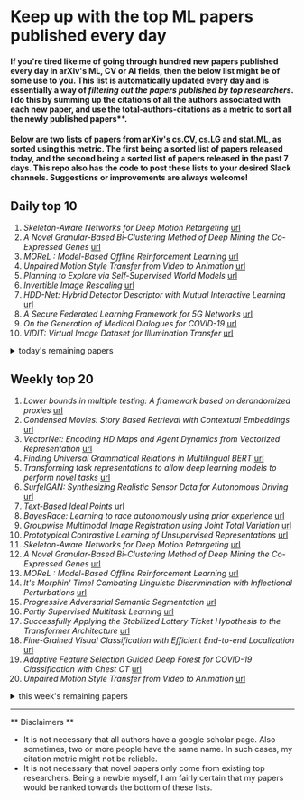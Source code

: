 # Keep up with the top ML papers published every day

#### If you're tired like me of going through hundred new papers published every day in arXiv's ML, CV or AI fields, then the below list might be of some use to you. This list is automatically updated every day and is essentially a way of *filtering out the papers published by top researchers*. I do this by summing up the citations of all the authors associated with each new paper, and use the total-authors-citations as a metric to sort all the newly published papers**. 

#### Below are two lists of papers from arXiv's cs.CV, cs.LG and stat.ML, as sorted using this metric. The first being a sorted list of papers released today, and the second being a sorted list of papers released in the past 7 days. This repo also has the code to post these lists to your desired Slack channels. Suggestions or improvements are always welcome!

## Daily top 10
1. *Skeleton-Aware Networks for Deep Motion Retargeting* [url](http://arxiv.org/abs/2005.05732)
2. *A Novel Granular-Based Bi-Clustering Method of Deep Mining the Co-Expressed Genes* [url](http://arxiv.org/abs/2005.05519)
3. *MOReL : Model-Based Offline Reinforcement Learning* [url](http://arxiv.org/abs/2005.05951)
4. *Unpaired Motion Style Transfer from Video to Animation* [url](http://arxiv.org/abs/2005.05751)
5. *Planning to Explore via Self-Supervised World Models* [url](http://arxiv.org/abs/2005.05960)
6. *Invertible Image Rescaling* [url](http://arxiv.org/abs/2005.05650)
7. *HDD-Net: Hybrid Detector Descriptor with Mutual Interactive Learning* [url](http://arxiv.org/abs/2005.05777)
8. *A Secure Federated Learning Framework for 5G Networks* [url](http://arxiv.org/abs/2005.05752)
9. *On the Generation of Medical Dialogues for COVID-19* [url](http://arxiv.org/abs/2005.05442)
10. *VIDIT: Virtual Image Dataset for Illumination Transfer* [url](http://arxiv.org/abs/2005.05460)
<details><summary>today's remaining papers</summary>
  <ol start=11>
    <li><i>Agglomerative Neural Networks for Multi-view Clustering</i> <a href="http://arxiv.org/abs/2005.05556">url</a></li>
    <li><i>Detecting CNN-Generated Facial Images in Real-World Scenarios</i> <a href="http://arxiv.org/abs/2005.05632">url</a></li>
    <li><i>Deep Medical Image Analysis with Representation Learning and Neuromorphic Computing</i> <a href="http://arxiv.org/abs/2005.05431">url</a></li>
    <li><i>Channel-Aware Adversarial Attacks Against Deep Learning-Based Wireless Signal Classifiers</i> <a href="http://arxiv.org/abs/2005.05321">url</a></li>
    <li><i>Neural Architecture Transfer</i> <a href="http://arxiv.org/abs/2005.05859">url</a></li>
    <li><i>Generalization of Machine Learning for Problem Reduction: A Case Study on Travelling Salesman Problems</i> <a href="http://arxiv.org/abs/2005.05847">url</a></li>
    <li><i>MART: Memory-Augmented Recurrent Transformer for Coherent Video Paragraph Captioning</i> <a href="http://arxiv.org/abs/2005.05402">url</a></li>
    <li><i>3DV: 3D Dynamic Voxel for Action Recognition in Depth Video</i> <a href="http://arxiv.org/abs/2005.05501">url</a></li>
    <li><i>GoGNN: Graph of Graphs Neural Network for Predicting Structured Entity Interactions</i> <a href="http://arxiv.org/abs/2005.05537">url</a></li>
    <li><i>Latent Fingerprint Registration via Matching Densely Sampled Points</i> <a href="http://arxiv.org/abs/2005.05878">url</a></li>
    <li><i>Machine learning based digital twin for dynamical systems with multiple time-scales</i> <a href="http://arxiv.org/abs/2005.05862">url</a></li>
    <li><i>Grading the severity of hypoxic-ischemic encephalopathy in newborn EEG using a convolutional neural network</i> <a href="http://arxiv.org/abs/2005.05561">url</a></li>
    <li><i>Identifying trace alternant activity in neonatal EEG using an inter-burst detection approach</i> <a href="http://arxiv.org/abs/2005.05559">url</a></li>
    <li><i>Enabling Language Models to Fill in the Blanks</i> <a href="http://arxiv.org/abs/2005.05339">url</a></li>
    <li><i>Prta: A System to Support the Analysis of Propaganda Techniques in the News</i> <a href="http://arxiv.org/abs/2005.05854">url</a></li>
    <li><i>Flowtron: an Autoregressive Flow-based Generative Network for Text-to-Speech Synthesis</i> <a href="http://arxiv.org/abs/2005.05957">url</a></li>
    <li><i>Understanding and Correcting Low-quality Retinal Fundus Images for Clinical Analysis</i> <a href="http://arxiv.org/abs/2005.05594">url</a></li>
    <li><i>Stillleben: Realistic Scene Synthesis for Deep Learning in Robotics</i> <a href="http://arxiv.org/abs/2005.05659">url</a></li>
    <li><i>Combining Deep Learning with Geometric Features for Image based Localization in the Gastrointestinal Tract</i> <a href="http://arxiv.org/abs/2005.05481">url</a></li>
    <li><i>A Relational Gradient Descent Algorithm For Support Vector Machine Training</i> <a href="http://arxiv.org/abs/2005.05325">url</a></li>
    <li><i>Upper Bounds on the Generalization Error of Private Algorithms</i> <a href="http://arxiv.org/abs/2005.05889">url</a></li>
    <li><i>A Graph Gaussian Embedding Method for Predicting Alzheimer's Disease Progression with MEG Brain Networks</i> <a href="http://arxiv.org/abs/2005.05784">url</a></li>
    <li><i>Effective and Robust Detection of Adversarial Examples via Benford-Fourier Coefficients</i> <a href="http://arxiv.org/abs/2005.05552">url</a></li>
    <li><i>AttViz: Online exploration of self-attention for transparent neural language modeling</i> <a href="http://arxiv.org/abs/2005.05716">url</a></li>
    <li><i>Fostering Event Compression using Gated Surprise</i> <a href="http://arxiv.org/abs/2005.05704">url</a></li>
    <li><i>Recurrent and Spiking Modeling of Sparse Surgical Kinematics</i> <a href="http://arxiv.org/abs/2005.05868">url</a></li>
    <li><i>Monotone Boolean Functions, Feasibility/Infeasibility, LP-type problems and MaxCon</i> <a href="http://arxiv.org/abs/2005.05490">url</a></li>
    <li><i>Adipose Tissue Segmentation in Unlabeled Abdomen MRI using Cross Modality Domain Adaptation</i> <a href="http://arxiv.org/abs/2005.05761">url</a></li>
    <li><i>Optimizing Vessel Trajectory Compression</i> <a href="http://arxiv.org/abs/2005.05418">url</a></li>
    <li><i>Online Monitoring for Neural Network Based Monocular Pedestrian Pose Estimation</i> <a href="http://arxiv.org/abs/2005.05451">url</a></li>
    <li><i>Safe Learning-based Observers for Unknown Nonlinear Systems using Bayesian Optimization</i> <a href="http://arxiv.org/abs/2005.05888">url</a></li>
    <li><i>COVID-19Base: A knowledgebase to explore biomedical entities related to COVID-19</i> <a href="http://arxiv.org/abs/2005.05954">url</a></li>
    <li><i>Multi-Level Generative Models for Partial Label Learning with Non-random Label Noise</i> <a href="http://arxiv.org/abs/2005.05407">url</a></li>
    <li><i>Localized convolutional neural networks for geospatial wind forecasting</i> <a href="http://arxiv.org/abs/2005.05930">url</a></li>
    <li><i>ReadNet:Towards Accurate ReID with Limited and Noisy Samples</i> <a href="http://arxiv.org/abs/2005.05740">url</a></li>
    <li><i>Real-time Facial Expression Recognition "In The Wild'' by Disentangling 3D Expression from Identity</i> <a href="http://arxiv.org/abs/2005.05509">url</a></li>
    <li><i>Efficient and Interpretable Infrared and Visible Image Fusion Via Algorithm Unrolling</i> <a href="http://arxiv.org/abs/2005.05896">url</a></li>
    <li><i>Bayesian Fusion for Infrared and Visible Images</i> <a href="http://arxiv.org/abs/2005.05839">url</a></li>
    <li><i>Jigsaw-VAE: Towards Balancing Features in Variational Autoencoders</i> <a href="http://arxiv.org/abs/2005.05496">url</a></li>
    <li><i>Data-driven Algorithm for Scheduling with Total Tardiness</i> <a href="http://arxiv.org/abs/2005.05579">url</a></li>
    <li><i>Generalized State-Dependent Exploration for Deep Reinforcement Learning in Robotics</i> <a href="http://arxiv.org/abs/2005.05719">url</a></li>
    <li><i>High-Fidelity Accelerated MRI Reconstruction by Scan-Specific Fine-Tuning of Physics-Based Neural Networks</i> <a href="http://arxiv.org/abs/2005.05550">url</a></li>
    <li><i>A Report on the 2020 Sarcasm Detection Shared Task</i> <a href="http://arxiv.org/abs/2005.05814">url</a></li>
    <li><i>Gradient-Free Methods for Saddle-Point Problem</i> <a href="http://arxiv.org/abs/2005.05913">url</a></li>
    <li><i>IterDet: Iterative Scheme for ObjectDetection in Crowded Environments</i> <a href="http://arxiv.org/abs/2005.05708">url</a></li>
    <li><i>Machine Learning Guided Discovery of Gigantic Magnetocaloric Effect in HoB$_{2}$ Near Hydrogen Liquefaction Temperature</i> <a href="http://arxiv.org/abs/2005.05618">url</a></li>
    <li><i>Robust Lasso-Zero for sparse corruption and model selection with missing covariates</i> <a href="http://arxiv.org/abs/2005.05628">url</a></li>
    <li><i>Automatic clustering of Celtic coins based on 3D point cloud pattern analysis</i> <a href="http://arxiv.org/abs/2005.05705">url</a></li>
    <li><i>A theoretical treatment of conditional independence testing under Model-X</i> <a href="http://arxiv.org/abs/2005.05506">url</a></li>
    <li><i>Probabilistic error estimation for non-intrusive reduced models learned from data of systems governed by linear parabolic partial differential equations</i> <a href="http://arxiv.org/abs/2005.05890">url</a></li>
    <li><i>Dynamic Memory Induction Networks for Few-Shot Text Classification</i> <a href="http://arxiv.org/abs/2005.05727">url</a></li>
    <li><i>Learning to Slide Unknown Objects with Differentiable Physics Simulations</i> <a href="http://arxiv.org/abs/2005.05456">url</a></li>
    <li><i>Identifying Mechanical Models through Differentiable Simulations</i> <a href="http://arxiv.org/abs/2005.05410">url</a></li>
    <li><i>Probabilistic Semantic Segmentation Refinement by Monte Carlo Region Growing</i> <a href="http://arxiv.org/abs/2005.05856">url</a></li>
    <li><i>Exploring TTS without T Using Biologically/Psychologically Motivated Neural Network Modules (ZeroSpeech 2020)</i> <a href="http://arxiv.org/abs/2005.05487">url</a></li>
    <li><i>Mobile Robot Path Planning in Dynamic Environments through Globally Guided Reinforcement Learning</i> <a href="http://arxiv.org/abs/2005.05420">url</a></li>
    <li><i>Robustness Verification for Classifier Ensembles</i> <a href="http://arxiv.org/abs/2005.05587">url</a></li>
    <li><i>Scalable First-Order Methods for Robust MDPs</i> <a href="http://arxiv.org/abs/2005.05434">url</a></li>
    <li><i>Target-Independent Domain Adaptation for WBC Classification using Generative Latent Search</i> <a href="http://arxiv.org/abs/2005.05432">url</a></li>
    <li><i>Multi-Channel Transfer Learning of Chest X-ray Images for Screening of COVID-19</i> <a href="http://arxiv.org/abs/2005.05576">url</a></li>
    <li><i>Modularizing Deep Learning via Pairwise Learning With Kernels</i> <a href="http://arxiv.org/abs/2005.05541">url</a></li>
    <li><i>A Novel Distributed Approximate Nearest Neighbor Method for Real-time Face Recognition</i> <a href="http://arxiv.org/abs/2005.05824">url</a></li>
    <li><i>Unsupervised Multi-label Dataset Generation from Web Data</i> <a href="http://arxiv.org/abs/2005.05623">url</a></li>
    <li><i>Unsupervised Anomaly Detection via Deep Metric Learning with End-to-End Optimization</i> <a href="http://arxiv.org/abs/2005.05865">url</a></li>
    <li><i>Making Robots Draw A Vivid Portrait In Two Minutes</i> <a href="http://arxiv.org/abs/2005.05526">url</a></li>
    <li><i>Luganda Text-to-Speech Machine</i> <a href="http://arxiv.org/abs/2005.05447">url</a></li>
    <li><i>Aortic Pressure Forecasting with Deep Sequence Learning</i> <a href="http://arxiv.org/abs/2005.05502">url</a></li>
    <li><i>Very High Resolution Land Cover Mapping of Urban Areas at Global Scale with Convolutional Neural Networks</i> <a href="http://arxiv.org/abs/2005.05652">url</a></li>
    <li><i>Learning to Estimate Driver Drowsiness from Car Acceleration Sensors using Weakly Labeled Data</i> <a href="http://arxiv.org/abs/2005.05898">url</a></li>
    <li><i>DeepFaceLab: A simple, flexible and extensible face swapping framework</i> <a href="http://arxiv.org/abs/2005.05535">url</a></li>
    <li><i>Handling Concept Drift for Predictions in Business Process Mining</i> <a href="http://arxiv.org/abs/2005.05810">url</a></li>
    <li><i>Delay-Aware Multi-Agent Reinforcement Learning</i> <a href="http://arxiv.org/abs/2005.05441">url</a></li>
    <li><i>Delay-Aware Model-Based Reinforcement Learning for Continuous Control</i> <a href="http://arxiv.org/abs/2005.05440">url</a></li>
    <li><i>One-Shot Recognition of Manufacturing Defects in Steel Surfaces</i> <a href="http://arxiv.org/abs/2005.05815">url</a></li>
    <li><i>Perturbing Inputs to Prevent Model Stealing</i> <a href="http://arxiv.org/abs/2005.05823">url</a></li>
    <li><i>Process Knowledge Driven Change Point Detection for Automated Calibration of Discrete Event Simulation Models Using Machine Learning</i> <a href="http://arxiv.org/abs/2005.05385">url</a></li>
    <li><i>Convergence of Online Adaptive and Recurrent Optimization Algorithms</i> <a href="http://arxiv.org/abs/2005.05645">url</a></li>
    <li><i>The Geometry of Nonlinear Embeddings in Kernel Discriminant Analysis</i> <a href="http://arxiv.org/abs/2005.05546">url</a></li>
    <li><i>PSDet: Efficient and Universal Parking Slot Detection</i> <a href="http://arxiv.org/abs/2005.05528">url</a></li>
    <li><i>Training spiking neural networks using reinforcement learning</i> <a href="http://arxiv.org/abs/2005.05941">url</a></li>
    <li><i>Adaptive Mixture Regression Network with Local Counting Map for Crowd Counting</i> <a href="http://arxiv.org/abs/2005.05776">url</a></li>
    <li><i>Simultaneous paraphrasing and translation by fine-tuning Transformer models</i> <a href="http://arxiv.org/abs/2005.05570">url</a></li>
    <li><i>RSO: A Gradient Free Sampling Based Approach For Training Deep Neural Networks</i> <a href="http://arxiv.org/abs/2005.05955">url</a></li>
    <li><i>Energy-Aware DNN Graph Optimization</i> <a href="http://arxiv.org/abs/2005.05837">url</a></li>
    <li><i>Estimating the Cheeger constant using machine learning</i> <a href="http://arxiv.org/abs/2005.05812">url</a></li>
    <li><i>Bayesian optimal control of GHZ states in Rydberg lattices</i> <a href="http://arxiv.org/abs/2005.05802">url</a></li>
    <li><i>Evaluating Ensemble Robustness Against Adversarial Attacks</i> <a href="http://arxiv.org/abs/2005.05750">url</a></li>
    <li><i>RetinotopicNet: An Iterative Attention Mechanism Using Local Descriptors with Global Context</i> <a href="http://arxiv.org/abs/2005.05701">url</a></li>
    <li><i>Improved Flight Time Predictions for Fuel Loading Decisions of Scheduled Flights with a Deep Learning Approach</i> <a href="http://arxiv.org/abs/2005.05684">url</a></li>
    <li><i>Discriminative Multi-modality Speech Recognition</i> <a href="http://arxiv.org/abs/2005.05592">url</a></li>
    <li><i>Benchmark Tests of Convolutional Neural Network and Graph Convolutional Network on HorovodRunner Enabled Spark Clusters</i> <a href="http://arxiv.org/abs/2005.05510">url</a></li>
    <li><i>Train and Deploy an Image Classifier for Disaster Response</i> <a href="http://arxiv.org/abs/2005.05495">url</a></li>
    <li><i>Solving high-dimensional Hamilton-Jacobi-Bellman PDEs using neural networks: perspectives from the theory of controlled diffusions and measures on path space</i> <a href="http://arxiv.org/abs/2005.05409">url</a></li>
    <li><i>Cloud-based Federated Boosting for Mobile Crowdsensing</i> <a href="http://arxiv.org/abs/2005.05304">url</a></li>
  </ol>
</details>

## Weekly top 20
1. *Lower bounds in multiple testing: A framework based on derandomized proxies* [url](http://arxiv.org/abs/2005.03725)
2. *Condensed Movies: Story Based Retrieval with Contextual Embeddings* [url](http://arxiv.org/abs/2005.04208)
3. *VectorNet: Encoding HD Maps and Agent Dynamics from Vectorized Representation* [url](http://arxiv.org/abs/2005.04259)
4. *Finding Universal Grammatical Relations in Multilingual BERT* [url](http://arxiv.org/abs/2005.04511)
5. *Transforming task representations to allow deep learning models to perform novel tasks* [url](http://arxiv.org/abs/2005.04318)
6. *SurfelGAN: Synthesizing Realistic Sensor Data for Autonomous Driving* [url](http://arxiv.org/abs/2005.03844)
7. *Text-Based Ideal Points* [url](http://arxiv.org/abs/2005.04232)
8. *BayesRace: Learning to race autonomously using prior experience* [url](http://arxiv.org/abs/2005.04755)
9. *Groupwise Multimodal Image Registration using Joint Total Variation* [url](http://arxiv.org/abs/2005.02933)
10. *Prototypical Contrastive Learning of Unsupervised Representations* [url](http://arxiv.org/abs/2005.04966)
11. *Skeleton-Aware Networks for Deep Motion Retargeting* [url](http://arxiv.org/abs/2005.05732)
12. *A Novel Granular-Based Bi-Clustering Method of Deep Mining the Co-Expressed Genes* [url](http://arxiv.org/abs/2005.05519)
13. *MOReL : Model-Based Offline Reinforcement Learning* [url](http://arxiv.org/abs/2005.05951)
14. *It's Morphin' Time! Combating Linguistic Discrimination with Inflectional Perturbations* [url](http://arxiv.org/abs/2005.04364)
15. *Progressive Adversarial Semantic Segmentation* [url](http://arxiv.org/abs/2005.04311)
16. *Partly Supervised Multitask Learning* [url](http://arxiv.org/abs/2005.02523)
17. *Successfully Applying the Stabilized Lottery Ticket Hypothesis to the Transformer Architecture* [url](http://arxiv.org/abs/2005.03454)
18. *Fine-Grained Visual Classification with Efficient End-to-end Localization* [url](http://arxiv.org/abs/2005.05123)
19. *Adaptive Feature Selection Guided Deep Forest for COVID-19 Classification with Chest CT* [url](http://arxiv.org/abs/2005.03264)
20. *Unpaired Motion Style Transfer from Video to Animation* [url](http://arxiv.org/abs/2005.05751)
<details><summary>this week's remaining papers</summary>
  <ol start=21>
    <li><i>Cross-media Structured Common Space for Multimedia Event Extraction</i> <a href="http://arxiv.org/abs/2005.02472">url</a></li>
    <li><i>Plan2Vec: Unsupervised Representation Learning by Latent Plans</i> <a href="http://arxiv.org/abs/2005.03648">url</a></li>
    <li><i>Planning to Explore via Self-Supervised World Models</i> <a href="http://arxiv.org/abs/2005.05960">url</a></li>
    <li><i>Physics-informed neural network for ultrasound nondestructive quantification of surface breaking cracks</i> <a href="http://arxiv.org/abs/2005.03596">url</a></li>
    <li><i>Sherpa: Robust Hyperparameter Optimization for Machine Learning</i> <a href="http://arxiv.org/abs/2005.04048">url</a></li>
    <li><i>Dual-Sampling Attention Network for Diagnosis of COVID-19 from Community Acquired Pneumonia</i> <a href="http://arxiv.org/abs/2005.02690">url</a></li>
    <li><i>Hypergraph Learning for Identification of COVID-19 with CT Imaging</i> <a href="http://arxiv.org/abs/2005.04043">url</a></li>
    <li><i>STINet: Spatio-Temporal-Interactive Network for Pedestrian Detection and Trajectory Prediction</i> <a href="http://arxiv.org/abs/2005.04255">url</a></li>
    <li><i>Diagnosis of Coronavirus Disease 2019 (COVID-19) with Structured Latent Multi-View Representation Learning</i> <a href="http://arxiv.org/abs/2005.03227">url</a></li>
    <li><i>Reinforcement Learning with Feedback Graphs</i> <a href="http://arxiv.org/abs/2005.03789">url</a></li>
    <li><i>CovidCTNet: An Open-Source Deep Learning Approach to Identify Covid-19 Using CT Image</i> <a href="http://arxiv.org/abs/2005.03059">url</a></li>
    <li><i>Joint Prediction and Time Estimation of COVID-19 Developing Severe Symptoms using Chest CT Scan</i> <a href="http://arxiv.org/abs/2005.03405">url</a></li>
    <li><i>Invertible Image Rescaling</i> <a href="http://arxiv.org/abs/2005.05650">url</a></li>
    <li><i>Beyond Accuracy: Behavioral Testing of NLP models with CheckList</i> <a href="http://arxiv.org/abs/2005.04118">url</a></li>
    <li><i>Synergistic Learning of Lung Lobe Segmentation and Hierarchical Multi-Instance Classification for Automated Severity Assessment of COVID-19 in CT Images</i> <a href="http://arxiv.org/abs/2005.03832">url</a></li>
    <li><i>NTIRE 2020 Challenge on Real Image Denoising: Dataset, Methods and Results</i> <a href="http://arxiv.org/abs/2005.04117">url</a></li>
    <li><i>HDD-Net: Hybrid Detector Descriptor with Mutual Interactive Learning</i> <a href="http://arxiv.org/abs/2005.05777">url</a></li>
    <li><i>A Contrast-Adaptive Method for Simultaneous Whole-Brain and Lesion Segmentation in Multiple Sclerosis</i> <a href="http://arxiv.org/abs/2005.05135">url</a></li>
    <li><i>Hypergraph Learning with Line Expansion</i> <a href="http://arxiv.org/abs/2005.04843">url</a></li>
    <li><i>Solving Large-Scale Sparse PCA to Certifiable (Near) Optimality</i> <a href="http://arxiv.org/abs/2005.05195">url</a></li>
    <li><i>A Secure Federated Learning Framework for 5G Networks</i> <a href="http://arxiv.org/abs/2005.05752">url</a></li>
    <li><i>Human in Events: A Large-Scale Benchmark for Human-centric Video Analysis in Complex Events</i> <a href="http://arxiv.org/abs/2005.04490">url</a></li>
    <li><i>TAGNN: Target Attentive Graph Neural Networks for Session-based Recommendation</i> <a href="http://arxiv.org/abs/2005.02844">url</a></li>
    <li><i>CONFIG: Controllable Neural Face Image Generation</i> <a href="http://arxiv.org/abs/2005.02671">url</a></li>
    <li><i>Group Heterogeneity Assessment for Multilevel Models</i> <a href="http://arxiv.org/abs/2005.02773">url</a></li>
    <li><i>Private Stochastic Convex Optimization: Optimal Rates in Linear Time</i> <a href="http://arxiv.org/abs/2005.04763">url</a></li>
    <li><i>FedSplit: An algorithmic framework for fast federated optimization</i> <a href="http://arxiv.org/abs/2005.05238">url</a></li>
    <li><i>On the Generation of Medical Dialogues for COVID-19</i> <a href="http://arxiv.org/abs/2005.05442">url</a></li>
    <li><i>Ensemble Wrapper Subsampling for Deep Modulation Classification</i> <a href="http://arxiv.org/abs/2005.04586">url</a></li>
    <li><i>Multi-Head Attention with Joint Agent-Map Representation for Trajectory Prediction in Autonomous Driving</i> <a href="http://arxiv.org/abs/2005.02545">url</a></li>
    <li><i>Self-Supervised Human Depth Estimation from Monocular Videos</i> <a href="http://arxiv.org/abs/2005.03358">url</a></li>
    <li><i>EDD: Efficient Differentiable DNN Architecture and Implementation Co-search for Embedded AI Solutions</i> <a href="http://arxiv.org/abs/2005.02563">url</a></li>
    <li><i>The Visual Social Distancing Problem</i> <a href="http://arxiv.org/abs/2005.04813">url</a></li>
    <li><i>Scope Head for Accurate Localizationin Object Detection</i> <a href="http://arxiv.org/abs/2005.04854">url</a></li>
    <li><i>On Vocabulary Reliance in Scene Text Recognition</i> <a href="http://arxiv.org/abs/2005.03959">url</a></li>
    <li><i>Adaptive Invariance for Molecule Property Prediction</i> <a href="http://arxiv.org/abs/2005.03004">url</a></li>
    <li><i>NTIRE 2020 Challenge on NonHomogeneous Dehazing</i> <a href="http://arxiv.org/abs/2005.03457">url</a></li>
    <li><i>Knowledge Enhanced Neural Fashion Trend Forecasting</i> <a href="http://arxiv.org/abs/2005.03297">url</a></li>
    <li><i>NTIRE 2020 Challenge on Image Demoireing: Methods and Results</i> <a href="http://arxiv.org/abs/2005.03155">url</a></li>
    <li><i>Photo style transfer with consistency losses</i> <a href="http://arxiv.org/abs/2005.04408">url</a></li>
    <li><i>Y-Net for Chest X-Ray Preprocessing: Simultaneous Classification of Geometry and Segmentation of Annotations</i> <a href="http://arxiv.org/abs/2005.03824">url</a></li>
    <li><i>Celeganser: Automated Analysis of Nematode Morphology and Age</i> <a href="http://arxiv.org/abs/2005.04884">url</a></li>
    <li><i>Unsupervised Real-world Low-light Image Enhancement with Decoupled Networks</i> <a href="http://arxiv.org/abs/2005.02818">url</a></li>
    <li><i>How good is good enough for COVID19 apps? The influence of benefits, accuracy, and privacy on willingness to adopt</i> <a href="http://arxiv.org/abs/2005.04343">url</a></li>
    <li><i>Deep Latent Variable Model for Longitudinal Group Factor Analysis</i> <a href="http://arxiv.org/abs/2005.05210">url</a></li>
    <li><i>Probabilistic Canonical Correlation Analysis for Sparse Count Data</i> <a href="http://arxiv.org/abs/2005.04837">url</a></li>
    <li><i>Photometric Multi-View Mesh Refinement for High-Resolution Satellite Images</i> <a href="http://arxiv.org/abs/2005.04777">url</a></li>
    <li><i>Low-Rank Nonlinear Decoding of $μ$-ECoG from the Primary Auditory Cortex</i> <a href="http://arxiv.org/abs/2005.05053">url</a></li>
    <li><i>Multi-Phase Cross-modal Learning for Noninvasive Gene Mutation Prediction in Hepatocellular Carcinoma</i> <a href="http://arxiv.org/abs/2005.04069">url</a></li>
    <li><i>Learning Context-Based Non-local Entropy Modeling for Image Compression</i> <a href="http://arxiv.org/abs/2005.04661">url</a></li>
    <li><i>Reducing Communication in Graph Neural Network Training</i> <a href="http://arxiv.org/abs/2005.03300">url</a></li>
    <li><i>What Was Written vs. Who Read It: News Media Profiling Using Text Analysis and Social Media Context</i> <a href="http://arxiv.org/abs/2005.04518">url</a></li>
    <li><i>VIDIT: Virtual Image Dataset for Illumination Transfer</i> <a href="http://arxiv.org/abs/2005.05460">url</a></li>
    <li><i>Reference Pose Generation for Visual Localization via Learned Features and View Synthesis</i> <a href="http://arxiv.org/abs/2005.05179">url</a></li>
    <li><i>Regression Forest-Based Atlas Localization and Direction Specific Atlas Generation for Pancreas Segmentation</i> <a href="http://arxiv.org/abs/2005.03345">url</a></li>
    <li><i>Unsupervised Multimodal Neural Machine Translation with Pseudo Visual Pivoting</i> <a href="http://arxiv.org/abs/2005.03119">url</a></li>
    <li><i>Vid2Curve: Simultaneously Camera Motion Estimation and Thin Structure Reconstruction from an RGB Video</i> <a href="http://arxiv.org/abs/2005.03372">url</a></li>
    <li><i>Convolutional Sparse Support Estimator Based Covid-19 Recognition from X-ray Images</i> <a href="http://arxiv.org/abs/2005.04014">url</a></li>
    <li><i>Synchronous Bidirectional Learning for Multilingual Lip Reading</i> <a href="http://arxiv.org/abs/2005.03846">url</a></li>
    <li><i>Domain-specific loss design for unsupervised physical training: A new approach to modeling medical ML solutions</i> <a href="http://arxiv.org/abs/2005.04454">url</a></li>
    <li><i>A Pipeline for Integrated Theory and Data-Driven Modeling of Genomic and Clinical Data</i> <a href="http://arxiv.org/abs/2005.02521">url</a></li>
    <li><i>Reference-Based Sketch Image Colorization using Augmented-Self Reference and Dense Semantic Correspondence</i> <a href="http://arxiv.org/abs/2005.05207">url</a></li>
    <li><i>Probabilistic Color Constancy</i> <a href="http://arxiv.org/abs/2005.02730">url</a></li>
    <li><i>Scene Text Image Super-Resolution in the Wild</i> <a href="http://arxiv.org/abs/2005.03341">url</a></li>
    <li><i>Multi-Instance Multi-Label Learning for Gene Mutation Prediction in Hepatocellular Carcinoma</i> <a href="http://arxiv.org/abs/2005.04073">url</a></li>
    <li><i>Modeling nanoconfinement effects using active learning</i> <a href="http://arxiv.org/abs/2005.02587">url</a></li>
    <li><i>Agglomerative Neural Networks for Multi-view Clustering</i> <a href="http://arxiv.org/abs/2005.05556">url</a></li>
    <li><i>Projection & Probability-Driven Black-Box Attack</i> <a href="http://arxiv.org/abs/2005.03837">url</a></li>
    <li><i>Estimating g-Leakage via Machine Learning</i> <a href="http://arxiv.org/abs/2005.04399">url</a></li>
    <li><i>Detecting CNN-Generated Facial Images in Real-World Scenarios</i> <a href="http://arxiv.org/abs/2005.05632">url</a></li>
    <li><i>Efficient Exact Verification of Binarized Neural Networks</i> <a href="http://arxiv.org/abs/2005.03597">url</a></li>
    <li><i>Embedded Chaotic Whale Survival Algorithm for Filter-Wrapper Feature Selection</i> <a href="http://arxiv.org/abs/2005.04593">url</a></li>
    <li><i>Deep Medical Image Analysis with Representation Learning and Neuromorphic Computing</i> <a href="http://arxiv.org/abs/2005.05431">url</a></li>
    <li><i>Channel-Aware Adversarial Attacks Against Deep Learning-Based Wireless Signal Classifiers</i> <a href="http://arxiv.org/abs/2005.05321">url</a></li>
    <li><i>Neural Architecture Transfer</i> <a href="http://arxiv.org/abs/2005.05859">url</a></li>
    <li><i>Spanning Attack: Reinforce Black-box Attacks with Unlabeled Data</i> <a href="http://arxiv.org/abs/2005.04871">url</a></li>
    <li><i>One-Shot Object Detection without Fine-Tuning</i> <a href="http://arxiv.org/abs/2005.03819">url</a></li>
    <li><i>CascadePSP: Toward Class-Agnostic and Very High-Resolution Segmentation via Global and Local Refinement</i> <a href="http://arxiv.org/abs/2005.02551">url</a></li>
    <li><i>Hierarchical Deep Convolutional Neural Networks for Multi-category Diagnosis of Gastrointestinal Disorders on Histopathological Images</i> <a href="http://arxiv.org/abs/2005.03868">url</a></li>
    <li><i>Comment on "No-Reference Video Quality Assessment Based on the Temporal Pooling of Deep Features"</i> <a href="http://arxiv.org/abs/2005.04400">url</a></li>
    <li><i>Constructing Accurate and Efficient Deep Spiking Neural Networks with Double-threshold and Augmented Schemes</i> <a href="http://arxiv.org/abs/2005.03231">url</a></li>
    <li><i>Generalization of Machine Learning for Problem Reduction: A Case Study on Travelling Salesman Problems</i> <a href="http://arxiv.org/abs/2005.05847">url</a></li>
    <li><i>Dependency Aware Filter Pruning</i> <a href="http://arxiv.org/abs/2005.02634">url</a></li>
    <li><i>MART: Memory-Augmented Recurrent Transformer for Coherent Video Paragraph Captioning</i> <a href="http://arxiv.org/abs/2005.05402">url</a></li>
    <li><i>3DV: 3D Dynamic Voxel for Action Recognition in Depth Video</i> <a href="http://arxiv.org/abs/2005.05501">url</a></li>
    <li><i>GoGNN: Graph of Graphs Neural Network for Predicting Structured Entity Interactions</i> <a href="http://arxiv.org/abs/2005.05537">url</a></li>
    <li><i>ST-MNIST -- The Spiking Tactile MNIST Neuromorphic Dataset</i> <a href="http://arxiv.org/abs/2005.04319">url</a></li>
    <li><i>BOP-Elites, a Bayesian Optimisation algorithm for Quality-Diversity search</i> <a href="http://arxiv.org/abs/2005.04320">url</a></li>
    <li><i>Enhancing Geometric Factors in Model Learning and Inference for Object Detection and Instance Segmentation</i> <a href="http://arxiv.org/abs/2005.03572">url</a></li>
    <li><i>An Investigation of Why Overparameterization Exacerbates Spurious Correlations</i> <a href="http://arxiv.org/abs/2005.04345">url</a></li>
    <li><i>Learning Algorithms for Minimizing Queue Length Regret</i> <a href="http://arxiv.org/abs/2005.05206">url</a></li>
    <li><i>Sequential Gallery for Interactive Visual Design Optimization</i> <a href="http://arxiv.org/abs/2005.04107">url</a></li>
    <li><i>Latent Fingerprint Registration via Matching Densely Sampled Points</i> <a href="http://arxiv.org/abs/2005.05878">url</a></li>
    <li><i>Compact Neural Representation Using Attentive Network Pruning</i> <a href="http://arxiv.org/abs/2005.04559">url</a></li>
    <li><i>Recurrent neural networks and Koopman-based frameworks for temporal predictions in turbulence</i> <a href="http://arxiv.org/abs/2005.02762">url</a></li>
    <li><i>Model Reduction and Neural Networks for Parametric PDEs</i> <a href="http://arxiv.org/abs/2005.03180">url</a></li>
    <li><i>BabyWalk: Going Farther in Vision-and-Language Navigation by Taking Baby Steps</i> <a href="http://arxiv.org/abs/2005.04625">url</a></li>
    <li><i>Machine learning based digital twin for dynamical systems with multiple time-scales</i> <a href="http://arxiv.org/abs/2005.05862">url</a></li>
    <li><i>Unified Models of Human Behavioral Agents in Bandits, Contextual Bandits and RL</i> <a href="http://arxiv.org/abs/2005.04544">url</a></li>
    <li><i>Grading the severity of hypoxic-ischemic encephalopathy in newborn EEG using a convolutional neural network</i> <a href="http://arxiv.org/abs/2005.05561">url</a></li>
    <li><i>Identifying trace alternant activity in neonatal EEG using an inter-burst detection approach</i> <a href="http://arxiv.org/abs/2005.05559">url</a></li>
    <li><i>Gleason Score Prediction using Deep Learning in Tissue Microarray Image</i> <a href="http://arxiv.org/abs/2005.04886">url</a></li>
    <li><i>Learning Adaptive Exploration Strategies in Dynamic Environments Through Informed Policy Regularization</i> <a href="http://arxiv.org/abs/2005.02934">url</a></li>
    <li><i>Deep Divergence Learning</i> <a href="http://arxiv.org/abs/2005.02612">url</a></li>
    <li><i>Reinforcement Learning based Beamforming for Massive MIMO Radar Multi-target Detection</i> <a href="http://arxiv.org/abs/2005.04708">url</a></li>
    <li><i>NH-HAZE: An Image Dehazing Benchmark with Non-Homogeneous Hazy and Haze-Free Images</i> <a href="http://arxiv.org/abs/2005.03560">url</a></li>
    <li><i>Learning to Segment Actions from Observation and Narration</i> <a href="http://arxiv.org/abs/2005.03684">url</a></li>
    <li><i>Fake Face Detection via Adaptive Residuals Extraction Network</i> <a href="http://arxiv.org/abs/2005.04945">url</a></li>
    <li><i>Multi-task pre-training of deep neural networks</i> <a href="http://arxiv.org/abs/2005.02561">url</a></li>
    <li><i>Enabling Language Models to Fill in the Blanks</i> <a href="http://arxiv.org/abs/2005.05339">url</a></li>
    <li><i>PeTra: A Sparsely Supervised Memory Model for People Tracking</i> <a href="http://arxiv.org/abs/2005.02990">url</a></li>
    <li><i>Efficient Computation Reduction in Bayesian Neural Networks Through Feature Decomposition and Memorization</i> <a href="http://arxiv.org/abs/2005.03857">url</a></li>
    <li><i>Prta: A System to Support the Analysis of Propaganda Techniques in the News</i> <a href="http://arxiv.org/abs/2005.05854">url</a></li>
    <li><i>A Survey on Deep Learning for Neuroimaging-based Brain Disorder Analysis</i> <a href="http://arxiv.org/abs/2005.04573">url</a></li>
    <li><i>DramaQA: Character-Centered Video Story Understanding with Hierarchical QA</i> <a href="http://arxiv.org/abs/2005.03356">url</a></li>
    <li><i>On the Transferability of Winning Tickets in Non-Natural Image Datasets</i> <a href="http://arxiv.org/abs/2005.05232">url</a></li>
    <li><i>Optimal Thinning of MCMC Output</i> <a href="http://arxiv.org/abs/2005.03952">url</a></li>
    <li><i>Flowtron: an Autoregressive Flow-based Generative Network for Text-to-Speech Synthesis</i> <a href="http://arxiv.org/abs/2005.05957">url</a></li>
    <li><i>Continual Learning Using Task Conditional Neural Networks</i> <a href="http://arxiv.org/abs/2005.05080">url</a></li>
    <li><i>High Resolution Face Age Editing</i> <a href="http://arxiv.org/abs/2005.04410">url</a></li>
    <li><i>Understanding and Correcting Low-quality Retinal Fundus Images for Clinical Analysis</i> <a href="http://arxiv.org/abs/2005.05594">url</a></li>
    <li><i>Stillleben: Realistic Scene Synthesis for Deep Learning in Robotics</i> <a href="http://arxiv.org/abs/2005.05659">url</a></li>
    <li><i>Brain-like approaches to unsupervised learning of hidden representations -- a comparative study</i> <a href="http://arxiv.org/abs/2005.03476">url</a></li>
    <li><i>Efficient Reconstruction of Stochastic Pedigrees</i> <a href="http://arxiv.org/abs/2005.03810">url</a></li>
    <li><i>MAZE: Data-Free Model Stealing Attack Using Zeroth-Order Gradient Estimation</i> <a href="http://arxiv.org/abs/2005.03161">url</a></li>
    <li><i>Memory-Augmented Relation Network for Few-Shot Learning</i> <a href="http://arxiv.org/abs/2005.04414">url</a></li>
    <li><i>Line Artefact Quantification in Lung Ultrasound Images of COVID-19 Patients via Non-Convex Regularisation</i> <a href="http://arxiv.org/abs/2005.03080">url</a></li>
    <li><i>Combining Deep Learning with Geometric Features for Image based Localization in the Gastrointestinal Tract</i> <a href="http://arxiv.org/abs/2005.05481">url</a></li>
    <li><i>An Experimental Study of Reduced-Voltage Operation in Modern FPGAs for Neural Network Acceleration</i> <a href="http://arxiv.org/abs/2005.03451">url</a></li>
    <li><i>Inexact and Stochastic Generalized Conditional Gradient with Augmented Lagrangian and Proximal Step</i> <a href="http://arxiv.org/abs/2005.05158">url</a></li>
    <li><i>NTIRE 2020 Challenge on Spectral Reconstruction from an RGB Image</i> <a href="http://arxiv.org/abs/2005.03412">url</a></li>
    <li><i>Building a Manga Dataset "Manga109" with Annotations for Multimedia Applications</i> <a href="http://arxiv.org/abs/2005.04425">url</a></li>
    <li><i>Geometric graphs from data to aid classification tasks with graph convolutional networks</i> <a href="http://arxiv.org/abs/2005.04081">url</a></li>
    <li><i>A Relational Gradient Descent Algorithm For Support Vector Machine Training</i> <a href="http://arxiv.org/abs/2005.05325">url</a></li>
    <li><i>Testing the Robustness of AutoML Systems</i> <a href="http://arxiv.org/abs/2005.02649">url</a></li>
    <li><i>An FPGA-Based On-Device Reinforcement Learning Approach using Online Sequential Learning</i> <a href="http://arxiv.org/abs/2005.04646">url</a></li>
    <li><i>Recognizing Magnification Levels in Microscopic Snapshots</i> <a href="http://arxiv.org/abs/2005.03748">url</a></li>
    <li><i>MISA: Modality-Invariant and -Specific Representations for Multimodal Sentiment Analysis</i> <a href="http://arxiv.org/abs/2005.03545">url</a></li>
    <li><i>Interpreting Deep Models through the Lens of Data</i> <a href="http://arxiv.org/abs/2005.03442">url</a></li>
    <li><i>Maximizing Information Gain in Partially Observable Environments via Prediction Reward</i> <a href="http://arxiv.org/abs/2005.04912">url</a></li>
    <li><i>Robust Tensor Decomposition for Image Representation Based on Generalized Correntropy</i> <a href="http://arxiv.org/abs/2005.04605">url</a></li>
    <li><i>A Robust Matching Pursuit Algorithm Using Information Theoretic Learning</i> <a href="http://arxiv.org/abs/2005.04541">url</a></li>
    <li><i>Integrated Methodology to Cognitive Network \& Slice Management in Virtualized 5G Networks</i> <a href="http://arxiv.org/abs/2005.04830">url</a></li>
    <li><i>Segmentation of Macular Edema Datasets with Small Residual 3D U-Net Architectures</i> <a href="http://arxiv.org/abs/2005.04697">url</a></li>
    <li><i>Wavelet Integrated CNNs for Noise-Robust Image Classification</i> <a href="http://arxiv.org/abs/2005.03337">url</a></li>
    <li><i>Upper Bounds on the Generalization Error of Private Algorithms</i> <a href="http://arxiv.org/abs/2005.05889">url</a></li>
    <li><i>Deep Learning Framework for Detecting Ground Deformation in the Built Environment using Satellite InSAR data</i> <a href="http://arxiv.org/abs/2005.03221">url</a></li>
    <li><i>Posterior Control of Blackbox Generation</i> <a href="http://arxiv.org/abs/2005.04560">url</a></li>
    <li><i>A Deep Learning Approach for Automatic Detection of Fake News</i> <a href="http://arxiv.org/abs/2005.04938">url</a></li>
    <li><i>Knee Injury Detection using MRI with Efficiently-Layered Network (ELNet)</i> <a href="http://arxiv.org/abs/2005.02706">url</a></li>
    <li><i>A Novel Weighted Combination Method for Feature Selection using Fuzzy Sets</i> <a href="http://arxiv.org/abs/2005.05003">url</a></li>
    <li><i>Performance Optimization of a Fuzzy Entropy based Feature Selection and Classification Framework</i> <a href="http://arxiv.org/abs/2005.04888">url</a></li>
    <li><i>Training and Classification using a Restricted Boltzmann Machine on the D-Wave 2000Q</i> <a href="http://arxiv.org/abs/2005.03247">url</a></li>
    <li><i>ALLSTEPS: Curriculum-driven Learning of Stepping Stone Skills</i> <a href="http://arxiv.org/abs/2005.04323">url</a></li>
    <li><i>FroDO: From Detections to 3D Objects</i> <a href="http://arxiv.org/abs/2005.05125">url</a></li>
    <li><i>A Simple Semi-Supervised Learning Framework for Object Detection</i> <a href="http://arxiv.org/abs/2005.04757">url</a></li>
    <li><i>CTC-synchronous Training for Monotonic Attention Model</i> <a href="http://arxiv.org/abs/2005.04712">url</a></li>
    <li><i>A Comprehensive Survey on Outlying Aspect Mining Methods</i> <a href="http://arxiv.org/abs/2005.02637">url</a></li>
    <li><i>Topological regularization with information filtering networks</i> <a href="http://arxiv.org/abs/2005.04692">url</a></li>
    <li><i>Hierarchical Attention Network for Action Segmentation</i> <a href="http://arxiv.org/abs/2005.03209">url</a></li>
    <li><i>Learning Implicit Text Generation via Feature Matching</i> <a href="http://arxiv.org/abs/2005.03588">url</a></li>
    <li><i>A Graph Gaussian Embedding Method for Predicting Alzheimer's Disease Progression with MEG Brain Networks</i> <a href="http://arxiv.org/abs/2005.05784">url</a></li>
    <li><i>Adversarial Learning for Supervised and Semi-supervised Relation Extraction in Biomedical Literature</i> <a href="http://arxiv.org/abs/2005.04277">url</a></li>
    <li><i>Fractional ridge regression: a fast, interpretable reparameterization of ridge regression</i> <a href="http://arxiv.org/abs/2005.03220">url</a></li>
    <li><i>End-to-End Domain Adaptive Attention Network for Cross-Domain Person Re-Identification</i> <a href="http://arxiv.org/abs/2005.03222">url</a></li>
    <li><i>On Training and Evaluation of Neural Network Approaches for Model Predictive Control</i> <a href="http://arxiv.org/abs/2005.04112">url</a></li>
    <li><i>Deep Reinforcement Learning for Organ Localization in CT</i> <a href="http://arxiv.org/abs/2005.04974">url</a></li>
    <li><i>UST: Unifying Spatio-Temporal Context for Trajectory Prediction in Autonomous Driving</i> <a href="http://arxiv.org/abs/2005.02790">url</a></li>
    <li><i>Heidelberg Colorectal Data Set for Surgical Data Science in the Sensor Operating Room</i> <a href="http://arxiv.org/abs/2005.03501">url</a></li>
    <li><i>Event Cartography: Latent Point Process Embeddings</i> <a href="http://arxiv.org/abs/2005.02515">url</a></li>
    <li><i>Hierarchical Regression Network for Spectral Reconstruction from RGB Images</i> <a href="http://arxiv.org/abs/2005.04703">url</a></li>
    <li><i>CAiRE-COVID: A Question Answering and Multi-Document Summarization System for COVID-19 Research</i> <a href="http://arxiv.org/abs/2005.03975">url</a></li>
    <li><i>Effective and Robust Detection of Adversarial Examples via Benford-Fourier Coefficients</i> <a href="http://arxiv.org/abs/2005.05552">url</a></li>
    <li><i>AttViz: Online exploration of self-attention for transparent neural language modeling</i> <a href="http://arxiv.org/abs/2005.05716">url</a></li>
    <li><i>Planning from Images with Deep Latent Gaussian Process Dynamics</i> <a href="http://arxiv.org/abs/2005.03770">url</a></li>
    <li><i>Neural Object Learning for 6D Pose Estimation Using a Few Cluttered Images</i> <a href="http://arxiv.org/abs/2005.03717">url</a></li>
    <li><i>Towards On-Chip Bayesian Neuromorphic Learning</i> <a href="http://arxiv.org/abs/2005.04165">url</a></li>
    <li><i>Fast Automatic Visibility Optimization for Thermal Synthetic Aperture Visualization</i> <a href="http://arxiv.org/abs/2005.04065">url</a></li>
    <li><i>Estimating Blood Pressure from Photoplethysmogram Signal and Demographic Features using Machine Learning Techniques</i> <a href="http://arxiv.org/abs/2005.03357">url</a></li>
    <li><i>Is Deep Reinforcement Learning Ready for Practical Applications in Healthcare? A Sensitivity Analysis of Duel-DDQN for Sepsis Treatment</i> <a href="http://arxiv.org/abs/2005.04301">url</a></li>
    <li><i>Non-asymptotic Convergence Analysis of Two Time-scale (Natural) Actor-Critic Algorithms</i> <a href="http://arxiv.org/abs/2005.03557">url</a></li>
    <li><i>Counterfactual Propagation for Semi-Supervised Individual Treatment Effect Estimation</i> <a href="http://arxiv.org/abs/2005.05099">url</a></li>
    <li><i>Deep-Learning-based Automated Palm Tree Counting and Geolocation in Large Farms from Aerial Geotagged Images</i> <a href="http://arxiv.org/abs/2005.05269">url</a></li>
    <li><i>Interpretable Learning-to-Rank with Generalized Additive Models</i> <a href="http://arxiv.org/abs/2005.02553">url</a></li>
    <li><i>GOBO: Quantizing Attention-Based NLP Models for Low Latency and Energy Efficient Inference</i> <a href="http://arxiv.org/abs/2005.03842">url</a></li>
    <li><i>Machine Learning on Graphs: A Model and Comprehensive Taxonomy</i> <a href="http://arxiv.org/abs/2005.03675">url</a></li>
    <li><i>A combination of 'pooling' with a prediction model can reduce by 73% the number of COVID-19 (Corona-virus) tests</i> <a href="http://arxiv.org/abs/2005.03453">url</a></li>
    <li><i>Active Preference-Based Gaussian Process Regression for Reward Learning</i> <a href="http://arxiv.org/abs/2005.02575">url</a></li>
    <li><i>An Extensive Study on Cross-Dataset Bias and Evaluation Metrics Interpretation for Machine Learning applied to Gastrointestinal Tract Abnormality Classification</i> <a href="http://arxiv.org/abs/2005.03912">url</a></li>
    <li><i>Text Recognition in the Wild: A Survey</i> <a href="http://arxiv.org/abs/2005.03492">url</a></li>
    <li><i>Fostering Event Compression using Gated Surprise</i> <a href="http://arxiv.org/abs/2005.05704">url</a></li>
    <li><i>Curious Hierarchical Actor-Critic Reinforcement Learning</i> <a href="http://arxiv.org/abs/2005.03420">url</a></li>
    <li><i>Effective Data Fusion with Generalized Vegetation Index: Evidence from Land Cover Segmentation in Agriculture</i> <a href="http://arxiv.org/abs/2005.03743">url</a></li>
    <li><i>SocialTrans: A Deep Sequential Model with Social Information for Web-Scale Recommendation Systems</i> <a href="http://arxiv.org/abs/2005.04361">url</a></li>
    <li><i>A Hybrid Swarm and Gravitation based feature selection algorithm for Handwritten Indic Script Classification problem</i> <a href="http://arxiv.org/abs/2005.04596">url</a></li>
    <li><i>A Comparison of Few-Shot Learning Methods for Underwater Optical and Sonar Image Classification</i> <a href="http://arxiv.org/abs/2005.04621">url</a></li>
    <li><i>Recurrent and Spiking Modeling of Sparse Surgical Kinematics</i> <a href="http://arxiv.org/abs/2005.05868">url</a></li>
    <li><i>Monotone Boolean Functions, Feasibility/Infeasibility, LP-type problems and MaxCon</i> <a href="http://arxiv.org/abs/2005.05490">url</a></li>
    <li><i>Active Preference Learning using Maximum Regret</i> <a href="http://arxiv.org/abs/2005.04067">url</a></li>
    <li><i>Generating Memorable Images Based on Human Visual Memory Schemas</i> <a href="http://arxiv.org/abs/2005.02969">url</a></li>
    <li><i>Source-Relaxed Domain Adaptation for Image Segmentation</i> <a href="http://arxiv.org/abs/2005.03697">url</a></li>
    <li><i>High-Contrast Limited-Angle Reflection Tomography</i> <a href="http://arxiv.org/abs/2005.02903">url</a></li>
    <li><i>Text Synopsis Generation for Egocentric Videos</i> <a href="http://arxiv.org/abs/2005.03804">url</a></li>
    <li><i>Class-Aware Domain Adaptation for Improving Adversarial Robustness</i> <a href="http://arxiv.org/abs/2005.04564">url</a></li>
    <li><i>GraCIAS: Grassmannian of Corrupted Images for Adversarial Security</i> <a href="http://arxiv.org/abs/2005.02936">url</a></li>
    <li><i>In Pursuit of Interpretable, Fair and Accurate Machine Learning for Criminal Recidivism Prediction</i> <a href="http://arxiv.org/abs/2005.04176">url</a></li>
    <li><i>Deeply Supervised Active Learning for Finger Bones Segmentation</i> <a href="http://arxiv.org/abs/2005.03225">url</a></li>
    <li><i>Unsupervised Pre-trained Models from Healthy ADLs Improve Parkinson's Disease Classification of Gait Patterns</i> <a href="http://arxiv.org/abs/2005.02589">url</a></li>
    <li><i>Comparison and Benchmarking of AI Models and Frameworks on Mobile Devices</i> <a href="http://arxiv.org/abs/2005.05085">url</a></li>
    <li><i>Compressive sensing with un-trained neural networks: Gradient descent finds the smoothest approximation</i> <a href="http://arxiv.org/abs/2005.03991">url</a></li>
    <li><i>AIBench: Scenario-distilling AI Benchmarking</i> <a href="http://arxiv.org/abs/2005.03459">url</a></li>
    <li><i>MultiReQA: A Cross-Domain Evaluation for Retrieval Question Answering Models</i> <a href="http://arxiv.org/abs/2005.02507">url</a></li>
    <li><i>A Data-Driven Approach for Discovering Stochastic Dynamical Systems with Non-Gaussian Levy Noise</i> <a href="http://arxiv.org/abs/2005.03769">url</a></li>
    <li><i>Beyond CNNs: Exploiting Further Inherent Symmetries in Medical Images for Segmentation</i> <a href="http://arxiv.org/abs/2005.03924">url</a></li>
    <li><i>Adipose Tissue Segmentation in Unlabeled Abdomen MRI using Cross Modality Domain Adaptation</i> <a href="http://arxiv.org/abs/2005.05761">url</a></li>
    <li><i>Understanding Dynamic Scenes using Graph Convolution Networks</i> <a href="http://arxiv.org/abs/2005.04437">url</a></li>
    <li><i>Mathematical foundations of stable RKHSs</i> <a href="http://arxiv.org/abs/2005.02971">url</a></li>
    <li><i>Deep Recurrent Disease Progression Model for Conversion-Time Prediction of Alzheimer's Disease</i> <a href="http://arxiv.org/abs/2005.02643">url</a></li>
    <li><i>Regularized Pooling</i> <a href="http://arxiv.org/abs/2005.03709">url</a></li>
    <li><i>Cell Type Identification from Single-Cell Transcriptomic Data via Semi-supervised Learning</i> <a href="http://arxiv.org/abs/2005.03994">url</a></li>
    <li><i>A Deep Reinforcement Learning Approach to Efficient Drone Mobility Support</i> <a href="http://arxiv.org/abs/2005.05229">url</a></li>
    <li><i>A Survey of Algorithms for Black-Box Safety Validation</i> <a href="http://arxiv.org/abs/2005.02979">url</a></li>
    <li><i>SOLOIST: Few-shot Task-Oriented Dialog with A Single Pre-trained Auto-regressive Model</i> <a href="http://arxiv.org/abs/2005.05298">url</a></li>
    <li><i>Review of text style transfer based on deep learning</i> <a href="http://arxiv.org/abs/2005.02914">url</a></li>
    <li><i>Subdomain Adaptation with Manifolds Discrepancy Alignment</i> <a href="http://arxiv.org/abs/2005.03229">url</a></li>
    <li><i>The scalable Birth-Death MCMC Algorithm for Mixed Graphical Model Learning with Application to Genomic Data Integration</i> <a href="http://arxiv.org/abs/2005.04139">url</a></li>
    <li><i>Mapping Natural Language Instructions to Mobile UI Action Sequences</i> <a href="http://arxiv.org/abs/2005.03776">url</a></li>
    <li><i>AutoSOS: Towards Multi-UAV Systems Supporting Maritime Search and Rescue with Lightweight AI and Edge Computing</i> <a href="http://arxiv.org/abs/2005.03409">url</a></li>
    <li><i>Exploiting Inter-Frame Regional Correlation for Efficient Action Recognition</i> <a href="http://arxiv.org/abs/2005.02591">url</a></li>
    <li><i>Optimizing Vessel Trajectory Compression</i> <a href="http://arxiv.org/abs/2005.05418">url</a></li>
    <li><i>Defending Model Inversion and Membership Inference Attacks via Prediction Purification</i> <a href="http://arxiv.org/abs/2005.03915">url</a></li>
    <li><i>ContextNet: Improving Convolutional Neural Networks for Automatic Speech Recognition with Global Context</i> <a href="http://arxiv.org/abs/2005.03191">url</a></li>
    <li><i>Ring Reservoir Neural Networks for Graphs</i> <a href="http://arxiv.org/abs/2005.05294">url</a></li>
    <li><i>End-To-End Speech Synthesis Applied to Brazilian Portuguese</i> <a href="http://arxiv.org/abs/2005.05144">url</a></li>
    <li><i>OpenEDS2020: Open Eyes Dataset</i> <a href="http://arxiv.org/abs/2005.03876">url</a></li>
    <li><i>Natural evolution strategies and quantum approximate optimization</i> <a href="http://arxiv.org/abs/2005.04447">url</a></li>
    <li><i>Online Monitoring for Neural Network Based Monocular Pedestrian Pose Estimation</i> <a href="http://arxiv.org/abs/2005.05451">url</a></li>
    <li><i>DeepHist: Differentiable Joint and Color Histogram Layers for Image-to-Image Translation</i> <a href="http://arxiv.org/abs/2005.03995">url</a></li>
    <li><i>Data Augmentation via Mixed Class Interpolation using Cycle-Consistent Generative Adversarial Networks Applied to Cross-Domain Imagery</i> <a href="http://arxiv.org/abs/2005.02436">url</a></li>
    <li><i>GACELA -- A generative adversarial context encoder for long audio inpainting</i> <a href="http://arxiv.org/abs/2005.05032">url</a></li>
    <li><i>Communication-Efficient Distributed Stochastic AUC Maximization with Deep Neural Networks</i> <a href="http://arxiv.org/abs/2005.02426">url</a></li>
    <li><i>Optimizing Deep Learning Recommender Systems' Training On CPU Cluster Architectures</i> <a href="http://arxiv.org/abs/2005.04680">url</a></li>
    <li><i>Spectral Ranking with Covariates</i> <a href="http://arxiv.org/abs/2005.04035">url</a></li>
    <li><i>Generative Feature Replay with Orthogonal Weight Modification for Continual Learning</i> <a href="http://arxiv.org/abs/2005.03490">url</a></li>
    <li><i>Consistent Network Alignment with Node Embedding</i> <a href="http://arxiv.org/abs/2005.04725">url</a></li>
    <li><i>Low-shot Object Detection via Classification Refinement</i> <a href="http://arxiv.org/abs/2005.02641">url</a></li>
    <li><i>Safe Learning-based Observers for Unknown Nonlinear Systems using Bayesian Optimization</i> <a href="http://arxiv.org/abs/2005.05888">url</a></li>
    <li><i>Exact Asymptotics for Learning Tree-Structured Graphical Models with Side Information: Noiseless and Noisy Samples</i> <a href="http://arxiv.org/abs/2005.04354">url</a></li>
    <li><i>Efficient Privacy Preserving Edge Computing Framework for Image Classification</i> <a href="http://arxiv.org/abs/2005.04563">url</a></li>
    <li><i>COVID-19Base: A knowledgebase to explore biomedical entities related to COVID-19</i> <a href="http://arxiv.org/abs/2005.05954">url</a></li>
    <li><i>Fact-based Dialogue Generation with Convergent and Divergent Decoding</i> <a href="http://arxiv.org/abs/2005.03174">url</a></li>
    <li><i>Weakly-Supervised Neural Response Selection from an Ensemble of Task-Specialised Dialogue Agents</i> <a href="http://arxiv.org/abs/2005.03066">url</a></li>
    <li><i>Multi-Level Generative Models for Partial Label Learning with Non-random Label Noise</i> <a href="http://arxiv.org/abs/2005.05407">url</a></li>
    <li><i>Modeling Document Interactions for Learning to Rank with Regularized Self-Attention</i> <a href="http://arxiv.org/abs/2005.03932">url</a></li>
    <li><i>ECG-DelNet: Delineation of Ambulatory Electrocardiograms with Mixed Quality Labeling Using Neural Networks</i> <a href="http://arxiv.org/abs/2005.05236">url</a></li>
    <li><i>Multi-Scale Zero-Order Optimization of Smooth Functions in an RKHS</i> <a href="http://arxiv.org/abs/2005.04832">url</a></li>
    <li><i>Designing for Human Rights in AI</i> <a href="http://arxiv.org/abs/2005.04949">url</a></li>
    <li><i>Deep Lagrangian Constraint-based Propagation in Graph Neural Networks</i> <a href="http://arxiv.org/abs/2005.02392">url</a></li>
    <li><i>Epipolar Transformers</i> <a href="http://arxiv.org/abs/2005.04551">url</a></li>
    <li><i>Preprint: Using RF-DNA Fingerprints To Classify OFDM Transmitters Under Rayleigh Fading Conditions</i> <a href="http://arxiv.org/abs/2005.04184">url</a></li>
    <li><i>SmartExchange: Trading Higher-cost Memory Storage/Access for Lower-cost Computation</i> <a href="http://arxiv.org/abs/2005.03403">url</a></li>
    <li><i>Transfer Learning and Online Learning for Traffic Forecasting under Different Data Availability Conditions: Alternatives and Pitfalls</i> <a href="http://arxiv.org/abs/2005.05069">url</a></li>
    <li><i>Evaluation, Tuning and Interpretation of Neural Networks for Meteorological Applications</i> <a href="http://arxiv.org/abs/2005.03126">url</a></li>
    <li><i>AutoSpeech: Neural Architecture Search for Speaker Recognition</i> <a href="http://arxiv.org/abs/2005.03215">url</a></li>
    <li><i>HiJoD: Semi-Supervised Multi-aspect Detection of Misinformation using Hierarchical Joint Decomposition</i> <a href="http://arxiv.org/abs/2005.04310">url</a></li>
    <li><i>Towards Robustness against Unsuspicious Adversarial Examples</i> <a href="http://arxiv.org/abs/2005.04272">url</a></li>
    <li><i>A review of radar-based nowcasting of precipitation and applicable machine learning techniques</i> <a href="http://arxiv.org/abs/2005.04988">url</a></li>
    <li><i>Statistical learning for sensor localization in wireless networks</i> <a href="http://arxiv.org/abs/2005.05097">url</a></li>
    <li><i>Localized convolutional neural networks for geospatial wind forecasting</i> <a href="http://arxiv.org/abs/2005.05930">url</a></li>
    <li><i>GPU Acceleration of Sparse Neural Networks</i> <a href="http://arxiv.org/abs/2005.04347">url</a></li>
    <li><i>The Hateful Memes Challenge: Detecting Hate Speech in Multimodal Memes</i> <a href="http://arxiv.org/abs/2005.04790">url</a></li>
    <li><i>Evaluating Sparse Interpretable Word Embeddings for Biomedical Domain</i> <a href="http://arxiv.org/abs/2005.05114">url</a></li>
    <li><i>ReadNet:Towards Accurate ReID with Limited and Noisy Samples</i> <a href="http://arxiv.org/abs/2005.05740">url</a></li>
    <li><i>On a computationally-scalable sparse formulation of the multidimensional and non-stationary maximum entropy principle</i> <a href="http://arxiv.org/abs/2005.03253">url</a></li>
    <li><i>Real-time Facial Expression Recognition "In The Wild'' by Disentangling 3D Expression from Identity</i> <a href="http://arxiv.org/abs/2005.05509">url</a></li>
    <li><i>Bayesian Fusion for Infrared and Visible Images</i> <a href="http://arxiv.org/abs/2005.05839">url</a></li>
    <li><i>Efficient and Interpretable Infrared and Visible Image Fusion Via Algorithm Unrolling</i> <a href="http://arxiv.org/abs/2005.05896">url</a></li>
    <li><i>Stochastic Bottleneck: Rateless Auto-Encoder for Flexible Dimensionality Reduction</i> <a href="http://arxiv.org/abs/2005.02870">url</a></li>
    <li><i>Playing Minecraft with Behavioural Cloning</i> <a href="http://arxiv.org/abs/2005.03374">url</a></li>
    <li><i>Jigsaw-VAE: Towards Balancing Features in Variational Autoencoders</i> <a href="http://arxiv.org/abs/2005.05496">url</a></li>
    <li><i>On the use of Data-Driven Cost Function Identification in Parametrized NMPC</i> <a href="http://arxiv.org/abs/2005.04076">url</a></li>
    <li><i>A generative adversarial network approach to calibration of local stochastic volatility models</i> <a href="http://arxiv.org/abs/2005.02505">url</a></li>
    <li><i>Sentiment Analysis Using Simplified Long Short-term Memory Recurrent Neural Networks</i> <a href="http://arxiv.org/abs/2005.03993">url</a></li>
    <li><i>A Weighted Difference of Anisotropic and Isotropic Total Variation for Relaxed Mumford-Shah Color and Multiphase Image Segmentation</i> <a href="http://arxiv.org/abs/2005.04401">url</a></li>
    <li><i>Explainable Matrix -- Visualization for Global and Local Interpretability of Random Forest Classification Ensembles</i> <a href="http://arxiv.org/abs/2005.04289">url</a></li>
    <li><i>Learned Multi-layer Residual Sparsifying Transform Model for Low-dose CT Reconstruction</i> <a href="http://arxiv.org/abs/2005.03825">url</a></li>
    <li><i>Semantic Signatures for Large-scale Visual Localization</i> <a href="http://arxiv.org/abs/2005.03388">url</a></li>
    <li><i>Data-driven Algorithm for Scheduling with Total Tardiness</i> <a href="http://arxiv.org/abs/2005.05579">url</a></li>
    <li><i>Knowledge Graph semantic enhancement of input data for improving AI</i> <a href="http://arxiv.org/abs/2005.04726">url</a></li>
    <li><i>Generalized State-Dependent Exploration for Deep Reinforcement Learning in Robotics</i> <a href="http://arxiv.org/abs/2005.05719">url</a></li>
    <li><i>High-Fidelity Accelerated MRI Reconstruction by Scan-Specific Fine-Tuning of Physics-Based Neural Networks</i> <a href="http://arxiv.org/abs/2005.05550">url</a></li>
    <li><i>Neural-Symbolic Relational Reasoning on Graph Models: Effective Link Inference and Computation from Knowledge Bases</i> <a href="http://arxiv.org/abs/2005.02525">url</a></li>
    <li><i>iUNets: Fully invertible U-Nets with Learnable Up- and Downsampling</i> <a href="http://arxiv.org/abs/2005.05220">url</a></li>
    <li><i>A Compressive Classification Framework for High-Dimensional Data</i> <a href="http://arxiv.org/abs/2005.04383">url</a></li>
    <li><i>A Report on the 2020 Sarcasm Detection Shared Task</i> <a href="http://arxiv.org/abs/2005.05814">url</a></li>
    <li><i>Gradient-Free Methods for Saddle-Point Problem</i> <a href="http://arxiv.org/abs/2005.05913">url</a></li>
    <li><i>IterDet: Iterative Scheme for ObjectDetection in Crowded Environments</i> <a href="http://arxiv.org/abs/2005.05708">url</a></li>
    <li><i>How Can CNNs Use Image Position for Segmentation?</i> <a href="http://arxiv.org/abs/2005.03463">url</a></li>
    <li><i>Deep Learning for Image-based Automatic Dial Meter Reading: Dataset and Baselines</i> <a href="http://arxiv.org/abs/2005.03106">url</a></li>
    <li><i>SurvLIME-Inf: A simplified modification of SurvLIME for explanation of machine learning survival models</i> <a href="http://arxiv.org/abs/2005.02387">url</a></li>
    <li><i>LGSVL Simulator: A High Fidelity Simulator for Autonomous Driving</i> <a href="http://arxiv.org/abs/2005.03778">url</a></li>
    <li><i>View Invariant Human Body Detection and Pose Estimation from Multiple Depth Sensors</i> <a href="http://arxiv.org/abs/2005.04258">url</a></li>
    <li><i>Temporal Event Segmentation using Attention-based Perceptual Prediction Model for Continual Learning</i> <a href="http://arxiv.org/abs/2005.02463">url</a></li>
    <li><i>Controlling Overestimation Bias with Truncated Mixture of Continuous Distributional Quantile Critics</i> <a href="http://arxiv.org/abs/2005.04269">url</a></li>
    <li><i>Interpretable random forest models through forward variable selection</i> <a href="http://arxiv.org/abs/2005.05113">url</a></li>
    <li><i>Multi-view data capture using edge-synchronised mobiles</i> <a href="http://arxiv.org/abs/2005.03286">url</a></li>
    <li><i>HNet: Graphical Hypergeometric Networks</i> <a href="http://arxiv.org/abs/2005.04679">url</a></li>
    <li><i>Enhancing LGMD's Looming Selectivity for UAVs with Spatial-temporal Distributed Presynaptic Connection</i> <a href="http://arxiv.org/abs/2005.04397">url</a></li>
    <li><i>Non-recurrent Traffic Congestion Detection with a Coupled Scalable Bayesian Robust Tensor Factorization Model</i> <a href="http://arxiv.org/abs/2005.04567">url</a></li>
    <li><i>Maximum Likelihood Methods for Inverse Learning of Optimal Controllers</i> <a href="http://arxiv.org/abs/2005.02767">url</a></li>
    <li><i>Data-Free Network Quantization With Adversarial Knowledge Distillation</i> <a href="http://arxiv.org/abs/2005.04136">url</a></li>
    <li><i>Active Learning with Multiple Kernels</i> <a href="http://arxiv.org/abs/2005.03188">url</a></li>
    <li><i>Machine Learning Guided Discovery of Gigantic Magnetocaloric Effect in HoB$_{2}$ Near Hydrogen Liquefaction Temperature</i> <a href="http://arxiv.org/abs/2005.05618">url</a></li>
    <li><i>Hyperspectral Image Restoration via Global Total Variation Regularized Local nonconvex Low-Rank matrix Approximation</i> <a href="http://arxiv.org/abs/2005.04143">url</a></li>
    <li><i>CupNet -- Pruning a network for geometric data</i> <a href="http://arxiv.org/abs/2005.05276">url</a></li>
    <li><i>Learning to Accelerate Heuristic Searching for Large-Scale Maximum Weighted b-Matching Problems in Online Advertising</i> <a href="http://arxiv.org/abs/2005.04355">url</a></li>
    <li><i>Design and Development of a Web-based Tool for Inpainting of Dissected Aortae in Angiography Images</i> <a href="http://arxiv.org/abs/2005.02760">url</a></li>
    <li><i>Local Cascade Ensemble for Multivariate Data Classification</i> <a href="http://arxiv.org/abs/2005.03645">url</a></li>
    <li><i>HiFaceGAN: Face Renovation via Collaborative Suppression and Replenishment</i> <a href="http://arxiv.org/abs/2005.05005">url</a></li>
    <li><i>Robust Lasso-Zero for sparse corruption and model selection with missing covariates</i> <a href="http://arxiv.org/abs/2005.05628">url</a></li>
    <li><i>Safe Reinforcement Learning through Meta-learned Instincts</i> <a href="http://arxiv.org/abs/2005.03233">url</a></li>
    <li><i>Collective Loss Function for Positive and Unlabeled Learning</i> <a href="http://arxiv.org/abs/2005.03228">url</a></li>
    <li><i>Predictive Modeling of ICU Healthcare-Associated Infections from Imbalanced Data. Using Ensembles and a Clustering-Based Undersampling Approach</i> <a href="http://arxiv.org/abs/2005.03582">url</a></li>
    <li><i>Lossy Compression with Distortion Constrained Optimization</i> <a href="http://arxiv.org/abs/2005.04064">url</a></li>
    <li><i>Compressing Recurrent Neural Networks Using Hierarchical Tucker Tensor Decomposition</i> <a href="http://arxiv.org/abs/2005.04366">url</a></li>
    <li><i>Sparsely-Labeled Source Assisted Domain Adaptation</i> <a href="http://arxiv.org/abs/2005.04111">url</a></li>
    <li><i>Exploratory Analysis of Covid-19 Tweets using Topic Modeling, UMAP, and DiGraphs</i> <a href="http://arxiv.org/abs/2005.03082">url</a></li>
    <li><i>A Gradient-Aware Search Algorithm for Constrained Markov Decision Processes</i> <a href="http://arxiv.org/abs/2005.03718">url</a></li>
    <li><i>Automatic clustering of Celtic coins based on 3D point cloud pattern analysis</i> <a href="http://arxiv.org/abs/2005.05705">url</a></li>
    <li><i>Accelerating Deep Neuroevolution on Distributed FPGAs for Reinforcement Learning Problems</i> <a href="http://arxiv.org/abs/2005.04536">url</a></li>
    <li><i>Propagation Graph Estimation by Pairwise Alignment of Time Series Observation Sequences</i> <a href="http://arxiv.org/abs/2005.04954">url</a></li>
    <li><i>Towards quantum advantage for topological data analysis</i> <a href="http://arxiv.org/abs/2005.02607">url</a></li>
    <li><i>Duality in Persistent Homology of Images</i> <a href="http://arxiv.org/abs/2005.04597">url</a></li>
    <li><i>Contextualizing Hate Speech Classifiers with Post-hoc Explanation</i> <a href="http://arxiv.org/abs/2005.02439">url</a></li>
    <li><i>Seismic Shot Gather Noise Localization Using a Multi-Scale Feature-Fusion-Based Neural Network</i> <a href="http://arxiv.org/abs/2005.03626">url</a></li>
    <li><i>Multi-Label Sampling based on Local Label Imbalance</i> <a href="http://arxiv.org/abs/2005.03240">url</a></li>
    <li><i>A Sim2Real Deep Learning Approach for the Transformation of Images from Multiple Vehicle-Mounted Cameras to a Semantically Segmented Image in Bird's Eye View</i> <a href="http://arxiv.org/abs/2005.04078">url</a></li>
    <li><i>Catch Me If You Can: Using Power Analysis to Identify HPC Activity</i> <a href="http://arxiv.org/abs/2005.03135">url</a></li>
    <li><i>Learning Robust Models for e-Commerce Product Search</i> <a href="http://arxiv.org/abs/2005.03624">url</a></li>
    <li><i>Leveraging Monolingual Data with Self-Supervision for Multilingual Neural Machine Translation</i> <a href="http://arxiv.org/abs/2005.04816">url</a></li>
    <li><i>A theoretical treatment of conditional independence testing under Model-X</i> <a href="http://arxiv.org/abs/2005.05506">url</a></li>
    <li><i>Absolutely No Free Lunches!</i> <a href="http://arxiv.org/abs/2005.04791">url</a></li>
    <li><i>Is an Affine Constraint Needed for Affine Subspace Clustering?</i> <a href="http://arxiv.org/abs/2005.03888">url</a></li>
    <li><i>Visualisation and knowledge discovery from interpretable models</i> <a href="http://arxiv.org/abs/2005.03632">url</a></li>
    <li><i>A Unified Weight Learning and Low-Rank Regression Model for Robust Face Recognition</i> <a href="http://arxiv.org/abs/2005.04619">url</a></li>
    <li><i>Proper measure for adversarial robustness</i> <a href="http://arxiv.org/abs/2005.02540">url</a></li>
    <li><i>Russian Natural Language Generation: Creation of a Language Modelling Dataset and Evaluation with Modern Neural Architectures</i> <a href="http://arxiv.org/abs/2005.02470">url</a></li>
    <li><i>Probabilistic error estimation for non-intrusive reduced models learned from data of systems governed by linear parabolic partial differential equations</i> <a href="http://arxiv.org/abs/2005.05890">url</a></li>
    <li><i>Dual-track Music Generation using Deep Learning</i> <a href="http://arxiv.org/abs/2005.04353">url</a></li>
    <li><i>Detecting Parkinsonian Tremor from IMU Data Collected In-The-Wild using Deep Multiple-Instance Learning</i> <a href="http://arxiv.org/abs/2005.04185">url</a></li>
    <li><i>Domain Adaptation in Highly Imbalanced and Overlapping Datasets</i> <a href="http://arxiv.org/abs/2005.03585">url</a></li>
    <li><i>Point Cloud Completion by Skip-attention Network with Hierarchical Folding</i> <a href="http://arxiv.org/abs/2005.03871">url</a></li>
    <li><i>Adversarial Graph Embeddings for Fair Influence Maximization over SocialNetworks</i> <a href="http://arxiv.org/abs/2005.04074">url</a></li>
    <li><i>A Hand Motion-guided Articulation and Segmentation Estimation</i> <a href="http://arxiv.org/abs/2005.03691">url</a></li>
    <li><i>A Showcase of the Use of Autoencoders in Feature Learning Applications</i> <a href="http://arxiv.org/abs/2005.04321">url</a></li>
    <li><i>Cotatron: Transcription-Guided Speech Encoder for Any-to-Many Voice Conversion without Parallel Data</i> <a href="http://arxiv.org/abs/2005.03295">url</a></li>
    <li><i>AutoScale: Optimizing Energy Efficiency of End-to-End Edge Inference under Stochastic Variance</i> <a href="http://arxiv.org/abs/2005.02544">url</a></li>
    <li><i>Hierarchical Predictive Coding Models in a Deep-Learning Framework</i> <a href="http://arxiv.org/abs/2005.03230">url</a></li>
    <li><i>Domain Adaptation for Image Dehazing</i> <a href="http://arxiv.org/abs/2005.04668">url</a></li>
    <li><i>Outlier-Robust Clustering of Non-Spherical Mixtures</i> <a href="http://arxiv.org/abs/2005.02970">url</a></li>
    <li><i>ProSelfLC: Progressive Self Label Correction for Target Revising in Label Noise</i> <a href="http://arxiv.org/abs/2005.03788">url</a></li>
    <li><i>On the Optimality of Randomization in Experimental Design: How to Randomize for Minimax Variance and Design-Based Inference</i> <a href="http://arxiv.org/abs/2005.03151">url</a></li>
    <li><i>DTR Bandit: Learning to Make Response-Adaptive Decisions With Low Regret</i> <a href="http://arxiv.org/abs/2005.02791">url</a></li>
    <li><i>WSMN: An optimized multipurpose blind watermarking in Shearlet domain using MLP and NSGA-II</i> <a href="http://arxiv.org/abs/2005.03382">url</a></li>
    <li><i>Dynamic Memory Induction Networks for Few-Shot Text Classification</i> <a href="http://arxiv.org/abs/2005.05727">url</a></li>
    <li><i>Multi-View Graph Convolutional Networks for Relationship-Driven Stock Prediction</i> <a href="http://arxiv.org/abs/2005.04955">url</a></li>
    <li><i>COBRA: Contrastive Bi-Modal Representation Algorithm</i> <a href="http://arxiv.org/abs/2005.03687">url</a></li>
    <li><i>A Review of Computer Vision Methods in Network Security</i> <a href="http://arxiv.org/abs/2005.03318">url</a></li>
    <li><i>Perturbed gradient descent with occupation time</i> <a href="http://arxiv.org/abs/2005.04507">url</a></li>
    <li><i>LinksIQ: Robust and Efficient Modulation Recognition with Imperfect Spectrum Scans</i> <a href="http://arxiv.org/abs/2005.04149">url</a></li>
    <li><i>Keen2Act: Activity Recommendation in Online Social Collaborative Platforms</i> <a href="http://arxiv.org/abs/2005.04833">url</a></li>
    <li><i>CFDNet: a deep learning-based accelerator for fluid simulations</i> <a href="http://arxiv.org/abs/2005.04485">url</a></li>
    <li><i>A Locally Adaptive Interpretable Regression</i> <a href="http://arxiv.org/abs/2005.03350">url</a></li>
    <li><i>A Simple and Scalable Shape Representation for 3D Reconstruction</i> <a href="http://arxiv.org/abs/2005.04623">url</a></li>
    <li><i>Learning to Slide Unknown Objects with Differentiable Physics Simulations</i> <a href="http://arxiv.org/abs/2005.05456">url</a></li>
    <li><i>Identifying Mechanical Models through Differentiable Simulations</i> <a href="http://arxiv.org/abs/2005.05410">url</a></li>
    <li><i>Ensembled sparse-input hierarchical networks for high-dimensional datasets</i> <a href="http://arxiv.org/abs/2005.04834">url</a></li>
    <li><i>DenoiSeg: Joint Denoising and Segmentation</i> <a href="http://arxiv.org/abs/2005.02987">url</a></li>
    <li><i>Scoring Root Necrosis in Cassava Using Semantic Segmentation</i> <a href="http://arxiv.org/abs/2005.03367">url</a></li>
    <li><i>Probabilistic Semantic Segmentation Refinement by Monte Carlo Region Growing</i> <a href="http://arxiv.org/abs/2005.05856">url</a></li>
    <li><i>Learning Generalized Spoof Cues for Face Anti-spoofing</i> <a href="http://arxiv.org/abs/2005.03922">url</a></li>
    <li><i>Data-Driven Verification under Signal Temporal Logic Constraints</i> <a href="http://arxiv.org/abs/2005.05040">url</a></li>
    <li><i>Autonomous Tissue Scanning under Free-Form Motion for Intraoperative Tissue Characterisation</i> <a href="http://arxiv.org/abs/2005.05050">url</a></li>
    <li><i>Relevance Vector Machine with Weakly Informative Hyperprior and Extended Predictive Information Criterion</i> <a href="http://arxiv.org/abs/2005.03419">url</a></li>
    <li><i>Exploring TTS without T Using Biologically/Psychologically Motivated Neural Network Modules (ZeroSpeech 2020)</i> <a href="http://arxiv.org/abs/2005.05487">url</a></li>
    <li><i>An Effective Dynamic Spatio-temporal Framework with Multi-Source Information for Traffic Prediction</i> <a href="http://arxiv.org/abs/2005.05128">url</a></li>
    <li><i>Incorporating structured assumptions with probabilistic graphical models in fMRI data analysis</i> <a href="http://arxiv.org/abs/2005.04879">url</a></li>
    <li><i>A Novel GDP Prediction Technique based on Transfer Learning using CO2 Emission Dataset</i> <a href="http://arxiv.org/abs/2005.02856">url</a></li>
    <li><i>CARL: Controllable Agent with Reinforcement Learning for Quadruped Locomotion</i> <a href="http://arxiv.org/abs/2005.03288">url</a></li>
    <li><i>Multi-Task Network for Noise-Robust Keyword Spotting and Speaker Verification using CTC-based Soft VAD and Global Query Attention</i> <a href="http://arxiv.org/abs/2005.03867">url</a></li>
    <li><i>Mobile Robot Path Planning in Dynamic Environments through Globally Guided Reinforcement Learning</i> <a href="http://arxiv.org/abs/2005.05420">url</a></li>
    <li><i>DMCP: Differentiable Markov Channel Pruning for Neural Networks</i> <a href="http://arxiv.org/abs/2005.03354">url</a></li>
    <li><i>Upper Trust Bound Feasibility Criterion for Mixed Constrained Bayesian Optimization with Application to Aircraft Design</i> <a href="http://arxiv.org/abs/2005.05067">url</a></li>
    <li><i>Reinforced Rewards Framework for Text Style Transfer</i> <a href="http://arxiv.org/abs/2005.05256">url</a></li>
    <li><i>Scale-Equalizing Pyramid Convolution for Object Detection</i> <a href="http://arxiv.org/abs/2005.03101">url</a></li>
    <li><i>Approaches and Applications of Early Classification of Time Series: A Review</i> <a href="http://arxiv.org/abs/2005.02595">url</a></li>
    <li><i>Encoding in the Dark Grand Challenge: An Overview</i> <a href="http://arxiv.org/abs/2005.03315">url</a></li>
    <li><i>Variational Clustering: Leveraging Variational Autoencoders for Image Clustering</i> <a href="http://arxiv.org/abs/2005.04613">url</a></li>
    <li><i>MOMBAT: Heart Rate Monitoring from Face Video using Pulse Modeling and Bayesian Tracking</i> <a href="http://arxiv.org/abs/2005.04618">url</a></li>
    <li><i>Visually Impaired Aid using Convolutional Neural Networks, Transfer Learning, and Particle Competition and Cooperation</i> <a href="http://arxiv.org/abs/2005.04473">url</a></li>
    <li><i>Robustness Verification for Classifier Ensembles</i> <a href="http://arxiv.org/abs/2005.05587">url</a></li>
    <li><i>DeepRacing: Parameterized Trajectories for Autonomous Racing</i> <a href="http://arxiv.org/abs/2005.05178">url</a></li>
    <li><i>Pruning Algorithms to Accelerate Convolutional Neural Networks for Edge Applications: A Survey</i> <a href="http://arxiv.org/abs/2005.04275">url</a></li>
    <li><i>Target-Independent Domain Adaptation for WBC Classification using Generative Latent Search</i> <a href="http://arxiv.org/abs/2005.05432">url</a></li>
    <li><i>Scalable First-Order Methods for Robust MDPs</i> <a href="http://arxiv.org/abs/2005.05434">url</a></li>
    <li><i>Bundle Recommendation with Graph Convolutional Networks</i> <a href="http://arxiv.org/abs/2005.03475">url</a></li>
    <li><i>Application-oriented mathematical algorithms for group testing</i> <a href="http://arxiv.org/abs/2005.02388">url</a></li>
    <li><i>Distributed Fine-Grained Traffic Speed Prediction for Large-Scale Transportation Networks based on Automatic LSTM Customization and Sharing</i> <a href="http://arxiv.org/abs/2005.04788">url</a></li>
    <li><i>Non-Autoregressive Image Captioning with Counterfactuals-Critical Multi-Agent Learning</i> <a href="http://arxiv.org/abs/2005.04690">url</a></li>
    <li><i>Multi-Channel Transfer Learning of Chest X-ray Images for Screening of COVID-19</i> <a href="http://arxiv.org/abs/2005.05576">url</a></li>
    <li><i>Autonomous learning and chaining of motor primitives using the Free Energy Principle</i> <a href="http://arxiv.org/abs/2005.05151">url</a></li>
    <li><i>Modularizing Deep Learning via Pairwise Learning With Kernels</i> <a href="http://arxiv.org/abs/2005.05541">url</a></li>
    <li><i>Inference, Prediction, and Entropy-Rate Estimation of Continuous-time, Discrete-event Processes</i> <a href="http://arxiv.org/abs/2005.03750">url</a></li>
    <li><i>A Novel Distributed Approximate Nearest Neighbor Method for Real-time Face Recognition</i> <a href="http://arxiv.org/abs/2005.05824">url</a></li>
    <li><i>Deep Residual Network based food recognition for enhanced Augmented Reality application</i> <a href="http://arxiv.org/abs/2005.04292">url</a></li>
    <li><i>Automatic Detection and Recognition of Individuals in Patterned Species</i> <a href="http://arxiv.org/abs/2005.02905">url</a></li>
    <li><i>Unsupervised Multi-label Dataset Generation from Web Data</i> <a href="http://arxiv.org/abs/2005.05623">url</a></li>
    <li><i>Know Your Clients' behaviours: a cluster analysis of financial transactions</i> <a href="http://arxiv.org/abs/2005.03625">url</a></li>
    <li><i>Sequential Aggregation of Probabilistic Forecasts -- Applicaton to Wind Speed Ensemble Forecasts</i> <a href="http://arxiv.org/abs/2005.03540">url</a></li>
    <li><i>Crop Aggregating for short utterances speaker verification using raw waveforms</i> <a href="http://arxiv.org/abs/2005.03329">url</a></li>
    <li><i>Unsupervised Anomaly Detection via Deep Metric Learning with End-to-End Optimization</i> <a href="http://arxiv.org/abs/2005.05865">url</a></li>
    <li><i>DeePore: a deep learning workflow for rapid and comprehensive characterization of porous materials</i> <a href="http://arxiv.org/abs/2005.03759">url</a></li>
    <li><i>Making Robots Draw A Vivid Portrait In Two Minutes</i> <a href="http://arxiv.org/abs/2005.05526">url</a></li>
    <li><i>Information-Theoretic Bounds on the Generalization Error and Privacy Leakage in Federated Learning</i> <a href="http://arxiv.org/abs/2005.02503">url</a></li>
    <li><i>An Inductive Transfer Learning Approach using Cycle-consistent Adversarial Domain Adaptation with Application to Brain Tumor Segmentation</i> <a href="http://arxiv.org/abs/2005.04906">url</a></li>
    <li><i>A numerical method to estimate uncertainty in non-rigid structure from motion</i> <a href="http://arxiv.org/abs/2005.04810">url</a></li>
    <li><i>Nonparametric Estimation of the Fisher Information and Its Applications</i> <a href="http://arxiv.org/abs/2005.03622">url</a></li>
    <li><i>Luganda Text-to-Speech Machine</i> <a href="http://arxiv.org/abs/2005.05447">url</a></li>
    <li><i>Normalized Convolutional Neural Network</i> <a href="http://arxiv.org/abs/2005.05274">url</a></li>
    <li><i>Aortic Pressure Forecasting with Deep Sequence Learning</i> <a href="http://arxiv.org/abs/2005.05502">url</a></li>
    <li><i>Very High Resolution Land Cover Mapping of Urban Areas at Global Scale with Convolutional Neural Networks</i> <a href="http://arxiv.org/abs/2005.05652">url</a></li>
    <li><i>Learning to Estimate Driver Drowsiness from Car Acceleration Sensors using Weakly Labeled Data</i> <a href="http://arxiv.org/abs/2005.05898">url</a></li>
    <li><i>From industry-wide parameters to aircraft-centric on-flight inference: improving aeronautics performance prediction with machine learning</i> <a href="http://arxiv.org/abs/2005.05286">url</a></li>
    <li><i>A Study of Neural Training with Non-Gradient and Noise Assisted Gradient Methods</i> <a href="http://arxiv.org/abs/2005.04211">url</a></li>
    <li><i>Compressing Large Sample Data for Discriminant Analysis</i> <a href="http://arxiv.org/abs/2005.03858">url</a></li>
    <li><i>Learning, transferring, and recommending performance knowledge with Monte Carlo tree search and neural networks</i> <a href="http://arxiv.org/abs/2005.03063">url</a></li>
    <li><i>Fundus2Angio: A Novel Conditional GAN Architecture for Generating Fluorescein Angiography Images from Retinal Fundus Photography</i> <a href="http://arxiv.org/abs/2005.05267">url</a></li>
    <li><i>On the Learnability of Possibilistic Theories</i> <a href="http://arxiv.org/abs/2005.03157">url</a></li>
    <li><i>Unsupervised Neural Aspect Search with Related Terms Extraction</i> <a href="http://arxiv.org/abs/2005.02771">url</a></li>
    <li><i>TSDM: Tracking by SiamRPN++ with a Depth-refiner and a Mask-generator</i> <a href="http://arxiv.org/abs/2005.04063">url</a></li>
    <li><i>Kunster -- AR Art Video Maker -- Real time video neural style transfer on mobile devices</i> <a href="http://arxiv.org/abs/2005.03415">url</a></li>
    <li><i>AutoCLINT: The Winning Method in AutoCV Challenge 2019</i> <a href="http://arxiv.org/abs/2005.04373">url</a></li>
    <li><i>Blind Backdoors in Deep Learning Models</i> <a href="http://arxiv.org/abs/2005.03823">url</a></li>
    <li><i>Reinforcement Learning for Thermostatically Controlled Loads Control using Modelica and Python</i> <a href="http://arxiv.org/abs/2005.04444">url</a></li>
    <li><i>DeepFaceLab: A simple, flexible and extensible face swapping framework</i> <a href="http://arxiv.org/abs/2005.05535">url</a></li>
    <li><i>Prior choice affects ability of Bayesian neural networks to identify unknowns</i> <a href="http://arxiv.org/abs/2005.04987">url</a></li>
    <li><i>Federated Generative Adversarial Learning</i> <a href="http://arxiv.org/abs/2005.03793">url</a></li>
    <li><i>What comprises a good talking-head video generation?: A Survey and Benchmark</i> <a href="http://arxiv.org/abs/2005.03201">url</a></li>
    <li><i>Deep Learning Interfacial Momentum Closures in Coarse-Mesh CFD Two-Phase Flow Simulation Using Validation Data</i> <a href="http://arxiv.org/abs/2005.03767">url</a></li>
    <li><i>Handling Concept Drift for Predictions in Business Process Mining</i> <a href="http://arxiv.org/abs/2005.05810">url</a></li>
    <li><i>AVAC: A Machine Learning based Adaptive RRAM Variability-Aware Controller for Edge Devices</i> <a href="http://arxiv.org/abs/2005.03077">url</a></li>
    <li><i>A Federated Learning Framework for Healthcare IoT devices</i> <a href="http://arxiv.org/abs/2005.05083">url</a></li>
    <li><i>Determinantal Point Processes in Randomized Numerical Linear Algebra</i> <a href="http://arxiv.org/abs/2005.03185">url</a></li>
    <li><i>A Ladder of Causal Distances</i> <a href="http://arxiv.org/abs/2005.02480">url</a></li>
    <li><i>Deep convolutional generative adversarial networks for traffic data imputation encoding time series as images</i> <a href="http://arxiv.org/abs/2005.04188">url</a></li>
    <li><i>Joint Multi-Dimensional Model for Global and Time-Series Annotations</i> <a href="http://arxiv.org/abs/2005.03117">url</a></li>
    <li><i>Where am I looking at? Joint Location and Orientation Estimation by Cross-View Matching</i> <a href="http://arxiv.org/abs/2005.03860">url</a></li>
    <li><i>Delay-Aware Multi-Agent Reinforcement Learning</i> <a href="http://arxiv.org/abs/2005.05441">url</a></li>
    <li><i>Fair Algorithms for Hierarchical Agglomerative Clustering</i> <a href="http://arxiv.org/abs/2005.03197">url</a></li>
    <li><i>A Generalized Kernel Risk Sensitive Loss for Robust Two-Dimensional Singular Value Decomposition</i> <a href="http://arxiv.org/abs/2005.04671">url</a></li>
    <li><i>RetinaMask: A Face Mask detector</i> <a href="http://arxiv.org/abs/2005.03950">url</a></li>
    <li><i>Training robust neural networks using Lipschitz bounds</i> <a href="http://arxiv.org/abs/2005.02929">url</a></li>
    <li><i>Learning to hash with semantic similarity metrics and empirical KL divergence</i> <a href="http://arxiv.org/abs/2005.04917">url</a></li>
    <li><i>A Framework for Designing and Evaluating Solar Flare Forecasting Systems</i> <a href="http://arxiv.org/abs/2005.02493">url</a></li>
    <li><i>Enhancing Intrinsic Adversarial Robustness via Feature Pyramid Decoder</i> <a href="http://arxiv.org/abs/2005.02552">url</a></li>
    <li><i>From Speaker Verification to Multispeaker Speech Synthesis, Deep Transfer with Feedback Constraint</i> <a href="http://arxiv.org/abs/2005.04587">url</a></li>
    <li><i>An Empirical Study of Incremental Learning in Neural Network with Noisy Training Set</i> <a href="http://arxiv.org/abs/2005.03266">url</a></li>
    <li><i>Comparison and Benchmark of Graph Clustering Algorithms</i> <a href="http://arxiv.org/abs/2005.04806">url</a></li>
    <li><i>Information-Theoretic Generalization Bounds for Meta-Learning and Applications</i> <a href="http://arxiv.org/abs/2005.04372">url</a></li>
    <li><i>Stolen Probability: A Structural Weakness of Neural Language Models</i> <a href="http://arxiv.org/abs/2005.02433">url</a></li>
    <li><i>COVID-19 growth prediction using multivariate long short term memory</i> <a href="http://arxiv.org/abs/2005.04809">url</a></li>
    <li><i>Delay-Aware Model-Based Reinforcement Learning for Continuous Control</i> <a href="http://arxiv.org/abs/2005.05440">url</a></li>
    <li><i>Utility-aware Privacy-preserving Data Releasing</i> <a href="http://arxiv.org/abs/2005.04369">url</a></li>
    <li><i>One-Shot Recognition of Manufacturing Defects in Steel Surfaces</i> <a href="http://arxiv.org/abs/2005.05815">url</a></li>
    <li><i>Nearest Neighbor Classifiers over Incomplete Information: From Certain Answers to Certain Predictions</i> <a href="http://arxiv.org/abs/2005.05117">url</a></li>
    <li><i>Conditional Image Generation and Manipulation for User-Specified Content</i> <a href="http://arxiv.org/abs/2005.04909">url</a></li>
    <li><i>Perturbing Inputs to Prevent Model Stealing</i> <a href="http://arxiv.org/abs/2005.05823">url</a></li>
    <li><i>An Integrated Enhancement Solution for 24-hour Colorful Imaging</i> <a href="http://arxiv.org/abs/2005.04580">url</a></li>
    <li><i>Restricted maximum-likelihood method for learning latent variance components in gene expression data with known and unknown confounders</i> <a href="http://arxiv.org/abs/2005.02921">url</a></li>
    <li><i>Symplectic Neural Networks in Taylor Series Form for Hamiltonian Systems</i> <a href="http://arxiv.org/abs/2005.04986">url</a></li>
    <li><i>A Social Search Model for Large Scale Social Networks</i> <a href="http://arxiv.org/abs/2005.04356">url</a></li>
    <li><i>Process Knowledge Driven Change Point Detection for Automated Calibration of Discrete Event Simulation Models Using Machine Learning</i> <a href="http://arxiv.org/abs/2005.05385">url</a></li>
    <li><i>Predictive Analysis of COVID-19 Time-series Data from Johns Hopkins University</i> <a href="http://arxiv.org/abs/2005.05060">url</a></li>
    <li><i>Advances in Quantum Deep Learning: An Overview</i> <a href="http://arxiv.org/abs/2005.04316">url</a></li>
    <li><i>A machine learning based heuristic to predict the efficacy of online sale</i> <a href="http://arxiv.org/abs/2005.04612">url</a></li>
    <li><i>Evolutionary Multi-Objective Design of SARS-CoV-2 Protease Inhibitor Candidates</i> <a href="http://arxiv.org/abs/2005.02666">url</a></li>
    <li><i>Convergence of Online Adaptive and Recurrent Optimization Algorithms</i> <a href="http://arxiv.org/abs/2005.05645">url</a></li>
    <li><i>Fast Geometric Surface based Segmentation of Point Cloud from Lidar Data</i> <a href="http://arxiv.org/abs/2005.02704">url</a></li>
    <li><i>PageRank and The K-Means Clustering Algorithm</i> <a href="http://arxiv.org/abs/2005.04774">url</a></li>
    <li><i>Amortized Bayesian Inference for Models of Cognition</i> <a href="http://arxiv.org/abs/2005.03899">url</a></li>
    <li><i>The Geometry of Nonlinear Embeddings in Kernel Discriminant Analysis</i> <a href="http://arxiv.org/abs/2005.05546">url</a></li>
    <li><i>Minority Class Oversampling for Tabular Data with Deep Generative Models</i> <a href="http://arxiv.org/abs/2005.03773">url</a></li>
    <li><i>A Multi-Variate Triple-Regression Forecasting Algorithm for Long-Term Customized Allergy Season Prediction</i> <a href="http://arxiv.org/abs/2005.04557">url</a></li>
    <li><i>Iris segmentation techniques to recognize the behavior of a vigilant driver</i> <a href="http://arxiv.org/abs/2005.02450">url</a></li>
    <li><i>A new design of a flying robot, with advanced computer vision techniques to perform self-maintenance of smart grids</i> <a href="http://arxiv.org/abs/2005.02460">url</a></li>
    <li><i>Continuous Learning in a Single-Incremental-Task Scenario with Spike Features</i> <a href="http://arxiv.org/abs/2005.04167">url</a></li>
    <li><i>PSDet: Efficient and Universal Parking Slot Detection</i> <a href="http://arxiv.org/abs/2005.05528">url</a></li>
    <li><i>A Gaussian Process Upsampling Model for Improvements in Optical Character Recognition</i> <a href="http://arxiv.org/abs/2005.03780">url</a></li>
    <li><i>A New Computer-Aided Diagnosis System with Modified Genetic Feature Selection for BI-RADS Classification of Breast Masses in Mammograms</i> <a href="http://arxiv.org/abs/2005.05074">url</a></li>
    <li><i>Project and Forget: Solving Large-Scale Metric Constrained Problems</i> <a href="http://arxiv.org/abs/2005.03853">url</a></li>
    <li><i>Tree! I am no Tree! I am a Low Dimensional Hyperbolic Embedding</i> <a href="http://arxiv.org/abs/2005.03847">url</a></li>
    <li><i>Generative Model-driven Structure Aligning Discriminative Embeddings for Transductive Zero-shot Learning</i> <a href="http://arxiv.org/abs/2005.04492">url</a></li>
    <li><i>Automatic Plant Image Identification of Vietnamese species using Deep Learning Models</i> <a href="http://arxiv.org/abs/2005.02832">url</a></li>
    <li><i>Predicting gene expression from network topology using graph neural networks</i> <a href="http://arxiv.org/abs/2005.03961">url</a></li>
    <li><i>Quantitative Analysis of Image Classification Techniques for Memory-Constrained Devices</i> <a href="http://arxiv.org/abs/2005.04968">url</a></li>
    <li><i>JigSaw: A tool for discovering explanatory high-order interactions from random forests</i> <a href="http://arxiv.org/abs/2005.04342">url</a></li>
    <li><i>Training spiking neural networks using reinforcement learning</i> <a href="http://arxiv.org/abs/2005.05941">url</a></li>
    <li><i>Deep Learning based Person Re-identification</i> <a href="http://arxiv.org/abs/2005.03293">url</a></li>
    <li><i>Geoopt: Riemannian Optimization in PyTorch</i> <a href="http://arxiv.org/abs/2005.02819">url</a></li>
    <li><i>Introduction of a new Dataset and Method for Detecting and Counting the Pistachios based on Deep Learning</i> <a href="http://arxiv.org/abs/2005.03990">url</a></li>
    <li><i>Adaptive Mixture Regression Network with Local Counting Map for Crowd Counting</i> <a href="http://arxiv.org/abs/2005.05776">url</a></li>
    <li><i>Hierarchical Attention Transformer Architecture For Syntactic Spell Correction</i> <a href="http://arxiv.org/abs/2005.04876">url</a></li>
    <li><i>Graph Spectral Feature Learning for Mixed Data of Categorical and Numerical Type</i> <a href="http://arxiv.org/abs/2005.02817">url</a></li>
    <li><i>Simultaneous paraphrasing and translation by fine-tuning Transformer models</i> <a href="http://arxiv.org/abs/2005.05570">url</a></li>
    <li><i>Using Computer Vision to enhance Safety of Workforce in Manufacturing in a Post COVID World</i> <a href="http://arxiv.org/abs/2005.05287">url</a></li>
    <li><i>Local Search is State of the Art for NAS Benchmarks</i> <a href="http://arxiv.org/abs/2005.02960">url</a></li>
    <li><i>Insider Threat Detection Based on Stress Recognition Using Keystroke Dynamics</i> <a href="http://arxiv.org/abs/2005.02862">url</a></li>
    <li><i>Machine Learning and Deep Learning methods for predictive modelling from Raman spectra in bioprocessing</i> <a href="http://arxiv.org/abs/2005.02935">url</a></li>
    <li><i>ESG2Risk: A Deep Learning Framework from ESG News to Stock Volatility Prediction</i> <a href="http://arxiv.org/abs/2005.02527">url</a></li>
    <li><i>Differentiable Greedy Submodular Maximization with Guarantees and Gradient Estimators</i> <a href="http://arxiv.org/abs/2005.02578">url</a></li>
    <li><i>Learning Architectures from an Extended Search Space for Language Modeling</i> <a href="http://arxiv.org/abs/2005.02593">url</a></li>
    <li><i>A Communication-Efficient Distributed Algorithm for Kernel Principal Component Analysis</i> <a href="http://arxiv.org/abs/2005.02664">url</a></li>
    <li><i>Automated Transcription for Pre-Modern Japanese Kuzushiji Documents by Random Lines Erasure and Curriculum Learning</i> <a href="http://arxiv.org/abs/2005.02669">url</a></li>
    <li><i>Drosophila-Inspired 3D Moving Object Detection Based on Point Clouds</i> <a href="http://arxiv.org/abs/2005.02696">url</a></li>
    <li><i>ProbaNet: Proposal-balanced Network for Object Detection</i> <a href="http://arxiv.org/abs/2005.02699">url</a></li>
    <li><i>Token Manipulation Generative Adversarial Network for Text Generation</i> <a href="http://arxiv.org/abs/2005.02794">url</a></li>
    <li><i>Manipulated Face Detector: Joint Spatial and Frequency Domain Attention Network</i> <a href="http://arxiv.org/abs/2005.02958">url</a></li>
    <li><i>Mimicry: Towards the Reproducibility of GAN Research</i> <a href="http://arxiv.org/abs/2005.02494">url</a></li>
    <li><i>Reinforcement Learning for UAV Autonomous Navigation, Mapping and Target Detection</i> <a href="http://arxiv.org/abs/2005.05057">url</a></li>
    <li><i>Feature Selection Methods for Uplift Modeling</i> <a href="http://arxiv.org/abs/2005.03447">url</a></li>
    <li><i>Intelligent GPS Spoofing Attack Detection in Power Grids</i> <a href="http://arxiv.org/abs/2005.04513">url</a></li>
    <li><i>Reinforcement Learning based Design of Linear Fixed Structure Controllers</i> <a href="http://arxiv.org/abs/2005.04537">url</a></li>
    <li><i>Optimal PID and Antiwindup Control Design as a Reinforcement Learning Problem</i> <a href="http://arxiv.org/abs/2005.04539">url</a></li>
    <li><i>Regularized L21-Based Semi-NonNegative Matrix Factorization</i> <a href="http://arxiv.org/abs/2005.04602">url</a></li>
    <li><i>Improving The Performance Of The K-means Algorithm</i> <a href="http://arxiv.org/abs/2005.04689">url</a></li>
    <li><i>Application of the Hidden Markov Model for determining PQRST complexes in electrocardiograms</i> <a href="http://arxiv.org/abs/2005.04723">url</a></li>
    <li><i>Towards Robustifying NLI Models Against Lexical Dataset Biases</i> <a href="http://arxiv.org/abs/2005.04732">url</a></li>
    <li><i>Learning Descriptors Invariance Through Equivalence Relations Within Manifold: A New Approach to Expression Invariant 3D Face Recognition</i> <a href="http://arxiv.org/abs/2005.04823">url</a></li>
    <li><i>Pretraining Federated Text Models for Next Word Prediction</i> <a href="http://arxiv.org/abs/2005.04828">url</a></li>
    <li><i>Non-iterative Simultaneous Rigid Registration Method for Serial Sections of Biological Tissue</i> <a href="http://arxiv.org/abs/2005.04848">url</a></li>
    <li><i>Revealing hidden dynamics from time-series data by ODENet</i> <a href="http://arxiv.org/abs/2005.04849">url</a></li>
    <li><i>Incremental Learning for End-to-End Automatic Speech Recognition</i> <a href="http://arxiv.org/abs/2005.04288">url</a></li>
    <li><i>SimpleMKKM: Simple Multiple Kernel K-means</i> <a href="http://arxiv.org/abs/2005.04975">url</a></li>
    <li><i>Medical Image Segmentation Using a U-Net type of Architecture</i> <a href="http://arxiv.org/abs/2005.05218">url</a></li>
    <li><i>Cloud-based Federated Boosting for Mobile Crowdsensing</i> <a href="http://arxiv.org/abs/2005.05304">url</a></li>
    <li><i>Solving high-dimensional Hamilton-Jacobi-Bellman PDEs using neural networks: perspectives from the theory of controlled diffusions and measures on path space</i> <a href="http://arxiv.org/abs/2005.05409">url</a></li>
    <li><i>Train and Deploy an Image Classifier for Disaster Response</i> <a href="http://arxiv.org/abs/2005.05495">url</a></li>
    <li><i>Benchmark Tests of Convolutional Neural Network and Graph Convolutional Network on HorovodRunner Enabled Spark Clusters</i> <a href="http://arxiv.org/abs/2005.05510">url</a></li>
    <li><i>Discriminative Multi-modality Speech Recognition</i> <a href="http://arxiv.org/abs/2005.05592">url</a></li>
    <li><i>Improved Flight Time Predictions for Fuel Loading Decisions of Scheduled Flights with a Deep Learning Approach</i> <a href="http://arxiv.org/abs/2005.05684">url</a></li>
    <li><i>RetinotopicNet: An Iterative Attention Mechanism Using Local Descriptors with Global Context</i> <a href="http://arxiv.org/abs/2005.05701">url</a></li>
    <li><i>Evaluating Ensemble Robustness Against Adversarial Attacks</i> <a href="http://arxiv.org/abs/2005.05750">url</a></li>
    <li><i>Bayesian optimal control of GHZ states in Rydberg lattices</i> <a href="http://arxiv.org/abs/2005.05802">url</a></li>
    <li><i>Estimating the Cheeger constant using machine learning</i> <a href="http://arxiv.org/abs/2005.05812">url</a></li>
    <li><i>Energy-Aware DNN Graph Optimization</i> <a href="http://arxiv.org/abs/2005.05837">url</a></li>
    <li><i>RSO: A Gradient Free Sampling Based Approach For Training Deep Neural Networks</i> <a href="http://arxiv.org/abs/2005.05955">url</a></li>
    <li><i>Probabilistic Multi-Step-Ahead Short-Term Water Demand Forecasting with Lasso</i> <a href="http://arxiv.org/abs/2005.04522">url</a></li>
    <li><i>Provable Robust Classification via Learned Smoothed Densities</i> <a href="http://arxiv.org/abs/2005.04504">url</a></li>
    <li><i>Deep learning of physical laws from scarce data</i> <a href="http://arxiv.org/abs/2005.03448">url</a></li>
    <li><i>Vehicle Re-Identification Based on Complementary Features</i> <a href="http://arxiv.org/abs/2005.04463">url</a></li>
    <li><i>Anonymized GCN: A Novel Robust Graph Embedding Method via Hiding Node Position in Noise</i> <a href="http://arxiv.org/abs/2005.03482">url</a></li>
    <li><i>Ensuring Fairness under Prior Probability Shifts</i> <a href="http://arxiv.org/abs/2005.03474">url</a></li>
    <li><i>Diagnosing the Environment Bias in Vision-and-Language Navigation</i> <a href="http://arxiv.org/abs/2005.03086">url</a></li>
    <li><i>Towards Frequency-Based Explanation for Robust CNN</i> <a href="http://arxiv.org/abs/2005.03141">url</a></li>
    <li><i>A Dynamical Perspective on Point Cloud Registration</i> <a href="http://arxiv.org/abs/2005.03190">url</a></li>
    <li><i>Recognizing Exercises and Counting Repetitions in Real Time</i> <a href="http://arxiv.org/abs/2005.03194">url</a></li>
    <li><i>Efficient Characterization of Dynamic Response Variation Using Multi-Fidelity Data Fusion through Composite Neural Network</i> <a href="http://arxiv.org/abs/2005.03213">url</a></li>
    <li><i>Multi-Target Deep Learning for Algal Detection and Classification</i> <a href="http://arxiv.org/abs/2005.03232">url</a></li>
    <li><i>Distributional Robustness of K-class Estimators and the PULSE</i> <a href="http://arxiv.org/abs/2005.03353">url</a></li>
    <li><i>Quantum correlation alignment for unsupervised domain adaptation</i> <a href="http://arxiv.org/abs/2005.03355">url</a></li>
    <li><i>Lifted Regression/Reconstruction Networks</i> <a href="http://arxiv.org/abs/2005.03452">url</a></li>
    <li><i>Noisy Differentiable Architecture Search</i> <a href="http://arxiv.org/abs/2005.03566">url</a></li>
    <li><i>Mutli-task Learning with Alignment Loss for Far-field Small-Footprint Keyword Spotting</i> <a href="http://arxiv.org/abs/2005.03633">url</a></li>
    <li><i>Deep Learning on Point Clouds for False Positive Reduction at Nodule Detection in Chest CT Scans</i> <a href="http://arxiv.org/abs/2005.03654">url</a></li>
    <li><i>The Strong Screening Rule for SLOPE</i> <a href="http://arxiv.org/abs/2005.03730">url</a></li>
    <li><i>MLGaze: Machine Learning-Based Analysis of Gaze Error Patterns in Consumer Eye Tracking Systems</i> <a href="http://arxiv.org/abs/2005.03795">url</a></li>
    <li><i>Variance Constrained Autoencoding</i> <a href="http://arxiv.org/abs/2005.03807">url</a></li>
    <li><i>Comparative Analysis of Word Embeddings for Capturing Word Similarities</i> <a href="http://arxiv.org/abs/2005.03812">url</a></li>
    <li><i>Efficient convolutional neural networks with smaller filters for human activity recognition using wearable sensors</i> <a href="http://arxiv.org/abs/2005.03948">url</a></li>
    <li><i>Automatic Cross-Domain Transfer Learning for Linear Regression</i> <a href="http://arxiv.org/abs/2005.04088">url</a></li>
    <li><i>The critical locus of overparameterized neural networks</i> <a href="http://arxiv.org/abs/2005.04210">url</a></li>
    <li><i>Attentional Bottleneck: Towards an Interpretable Deep Driving Network</i> <a href="http://arxiv.org/abs/2005.04298">url</a></li>
    <li><i>Measuring the Algorithmic Efficiency of Neural Networks</i> <a href="http://arxiv.org/abs/2005.04305">url</a></li>
    <li><i>ICE-GAN: Identity-aware and Capsule-Enhanced GAN for Micro-Expression Recognition and Synthesis</i> <a href="http://arxiv.org/abs/2005.04370">url</a></li>
    <li><i>Generating Pertinent and Diversified Comments with Topic-aware Pointer-Generator Networks</i> <a href="http://arxiv.org/abs/2005.04396">url</a></li>
    <li><i>Effect of The Latent Structure on Clustering with GANs</i> <a href="http://arxiv.org/abs/2005.02435">url</a></li>
  </ol>
</details>

-------------------------------------------------------------------------------
** Disclaimers **
* It is not necessary that all authors have a google scholar page. Also sometimes, two or more people have the same name. In such cases, my citation metric might not be reliable.
* It is not necessary that novel papers only come from existing top researchers. Being a newbie myself, I am fairly certain that my papers would be ranked towards the bottom of these lists.